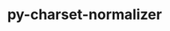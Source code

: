 ---
title: "py-charset-normalizer"
layout: cache
categories: [package, develop]
meta: {"versions": ["3.1.0", "3.3.0"], "compilers": ["apple-clang@=15.0.0", "cce@=15.0.1", "gcc@=11.1.0", "gcc@=11.3.0", "gcc@=11.4.0", "gcc@=7.3.1", "gcc@=9.4.0", "oneapi@=2023.2.0", "oneapi@=2023.2.1"], "oss": ["amzn2", "rhel8", "ubuntu20.04", "ubuntu22.04", "ventura"], "platforms": ["darwin", "linux"], "targets": ["aarch64", "neoverse_n1", "neoverse_v1", "ppc64le", "x86_64_v3", "zen4"], "stacks": ["aws-isc", "aws-isc-aarch64", "data-vis-sdk", "e4s", "e4s-arm", "e4s-cray-rhel", "e4s-neoverse_v1", "e4s-oneapi", "e4s-power", "ml-darwin-aarch64-mps", "ml-linux-x86_64-cpu", "ml-linux-x86_64-cuda", "ml-linux-x86_64-rocm", "root"], "num_specs": 189, "num_specs_by_stack": {"root": 189, "ml-darwin-aarch64-mps": 5, "aws-isc-aarch64": 16, "aws-isc": 8, "e4s-cray-rhel": 6, "e4s-arm": 14, "e4s-neoverse_v1": 13, "e4s-power": 18, "data-vis-sdk": 15, "e4s": 29, "e4s-oneapi": 18, "ml-linux-x86_64-cpu": 47, "ml-linux-x86_64-cuda": 47, "ml-linux-x86_64-rocm": 43}}
spec_details: [{"hash": "gdramutcxoa3w5erqtmgxlwdzyjczflm", "compiler": "apple-clang@=15.0.0", "versions": ["3.3.0"], "os": "ventura", "platform": "darwin", "target": "aarch64", "variants": ["build_system=python_pip"], "stacks": ["root", "ml-darwin-aarch64-mps"], "size": "-", "tarball": "https://binaries.spack.io/develop/build_cache/darwin-ventura-aarch64/apple-clang-15.0.0/py-charset-normalizer-3.3.0/darwin-ventura-aarch64-apple-clang-15.0.0-py-charset-normalizer-3.3.0-gdramutcxoa3w5erqtmgxlwdzyjczflm.spack"}, {"hash": "tel23srdxzwb7ollh2qmsdjcj4g4ytaf", "compiler": "apple-clang@=15.0.0", "versions": ["3.3.0"], "os": "ventura", "platform": "darwin", "target": "aarch64", "variants": ["build_system=python_pip"], "stacks": ["root", "ml-darwin-aarch64-mps"], "size": "-", "tarball": "https://binaries.spack.io/develop/build_cache/darwin-ventura-aarch64/apple-clang-15.0.0/py-charset-normalizer-3.3.0/darwin-ventura-aarch64-apple-clang-15.0.0-py-charset-normalizer-3.3.0-tel23srdxzwb7ollh2qmsdjcj4g4ytaf.spack"}, {"hash": "uhizfebxwfp6jntt5eoz7ftt3amdexdi", "compiler": "apple-clang@=15.0.0", "versions": ["3.3.0"], "os": "ventura", "platform": "darwin", "target": "aarch64", "variants": ["build_system=python_pip"], "stacks": ["root", "ml-darwin-aarch64-mps"], "size": "-", "tarball": "https://binaries.spack.io/develop/build_cache/darwin-ventura-aarch64/apple-clang-15.0.0/py-charset-normalizer-3.3.0/darwin-ventura-aarch64-apple-clang-15.0.0-py-charset-normalizer-3.3.0-uhizfebxwfp6jntt5eoz7ftt3amdexdi.spack"}, {"hash": "6x374f55elv2ojerpabbnamlktqlpb77", "compiler": "apple-clang@=15.0.0", "versions": ["3.3.0"], "os": "ventura", "platform": "darwin", "target": "aarch64", "variants": ["build_system=python_pip"], "stacks": ["root", "ml-darwin-aarch64-mps"], "size": "-", "tarball": "https://binaries.spack.io/develop/build_cache/darwin-ventura-aarch64/apple-clang-15.0.0/py-charset-normalizer-3.3.0/darwin-ventura-aarch64-apple-clang-15.0.0-py-charset-normalizer-3.3.0-6x374f55elv2ojerpabbnamlktqlpb77.spack"}, {"hash": "pcanc6rneapfqwcf52zbyultgd4ja2xc", "compiler": "apple-clang@=15.0.0", "versions": ["3.3.0"], "os": "ventura", "platform": "darwin", "target": "aarch64", "variants": ["build_system=python_pip"], "stacks": ["root", "ml-darwin-aarch64-mps"], "size": "-", "tarball": "https://binaries.spack.io/develop/build_cache/darwin-ventura-aarch64/apple-clang-15.0.0/py-charset-normalizer-3.3.0/darwin-ventura-aarch64-apple-clang-15.0.0-py-charset-normalizer-3.3.0-pcanc6rneapfqwcf52zbyultgd4ja2xc.spack"}, {"hash": "hb7s5qkb5un7wmgq6h6xxpjbw4jr5hnb", "compiler": "gcc@=7.3.1", "versions": ["3.1.0"], "os": "amzn2", "platform": "linux", "target": "aarch64", "variants": ["build_system=python_pip"], "stacks": ["root", "aws-isc-aarch64"], "size": "-", "tarball": "https://binaries.spack.io/develop/build_cache/linux-amzn2-aarch64/gcc-7.3.1/py-charset-normalizer-3.1.0/linux-amzn2-aarch64-gcc-7.3.1-py-charset-normalizer-3.1.0-hb7s5qkb5un7wmgq6h6xxpjbw4jr5hnb.spack"}, {"hash": "gj2bp5fh4rfazuslixptk2peivduoub2", "compiler": "gcc@=7.3.1", "versions": ["3.3.0"], "os": "amzn2", "platform": "linux", "target": "aarch64", "variants": ["build_system=python_pip"], "stacks": ["root", "aws-isc-aarch64"], "size": "-", "tarball": "https://binaries.spack.io/develop/build_cache/linux-amzn2-aarch64/gcc-7.3.1/py-charset-normalizer-3.3.0/linux-amzn2-aarch64-gcc-7.3.1-py-charset-normalizer-3.3.0-gj2bp5fh4rfazuslixptk2peivduoub2.spack"}, {"hash": "b22nvjjwvmwvyq3fcapbiuegoinigd6t", "compiler": "gcc@=7.3.1", "versions": ["3.1.0"], "os": "amzn2", "platform": "linux", "target": "aarch64", "variants": ["build_system=python_pip"], "stacks": ["root", "aws-isc-aarch64"], "size": "-", "tarball": "https://binaries.spack.io/develop/build_cache/linux-amzn2-aarch64/gcc-7.3.1/py-charset-normalizer-3.1.0/linux-amzn2-aarch64-gcc-7.3.1-py-charset-normalizer-3.1.0-b22nvjjwvmwvyq3fcapbiuegoinigd6t.spack"}, {"hash": "e7lbnebl6753xbkzo347cugflfu5vilr", "compiler": "gcc@=7.3.1", "versions": ["3.3.0"], "os": "amzn2", "platform": "linux", "target": "aarch64", "variants": ["build_system=python_pip"], "stacks": ["root", "aws-isc-aarch64"], "size": "-", "tarball": "https://binaries.spack.io/develop/build_cache/linux-amzn2-aarch64/gcc-7.3.1/py-charset-normalizer-3.3.0/linux-amzn2-aarch64-gcc-7.3.1-py-charset-normalizer-3.3.0-e7lbnebl6753xbkzo347cugflfu5vilr.spack"}, {"hash": "gu5zfaaakcrxtelcvlzu4oqqzjvgmzwv", "compiler": "gcc@=7.3.1", "versions": ["3.1.0"], "os": "amzn2", "platform": "linux", "target": "aarch64", "variants": ["build_system=python_pip"], "stacks": ["root", "aws-isc-aarch64"], "size": "-", "tarball": "https://binaries.spack.io/develop/build_cache/linux-amzn2-aarch64/gcc-7.3.1/py-charset-normalizer-3.1.0/linux-amzn2-aarch64-gcc-7.3.1-py-charset-normalizer-3.1.0-gu5zfaaakcrxtelcvlzu4oqqzjvgmzwv.spack"}, {"hash": "cibygvn2c4wor6frmrkdiyltvvcctjwb", "compiler": "gcc@=7.3.1", "versions": ["3.1.0"], "os": "amzn2", "platform": "linux", "target": "aarch64", "variants": ["build_system=python_pip"], "stacks": ["root", "aws-isc-aarch64"], "size": "-", "tarball": "https://binaries.spack.io/develop/build_cache/linux-amzn2-aarch64/gcc-7.3.1/py-charset-normalizer-3.1.0/linux-amzn2-aarch64-gcc-7.3.1-py-charset-normalizer-3.1.0-cibygvn2c4wor6frmrkdiyltvvcctjwb.spack"}, {"hash": "ljae5wybpjpkbgskz3fa5k6l3mkvkpsz", "compiler": "gcc@=7.3.1", "versions": ["3.1.0"], "os": "amzn2", "platform": "linux", "target": "aarch64", "variants": ["build_system=python_pip"], "stacks": ["root", "aws-isc-aarch64"], "size": "-", "tarball": "https://binaries.spack.io/develop/build_cache/linux-amzn2-aarch64/gcc-7.3.1/py-charset-normalizer-3.1.0/linux-amzn2-aarch64-gcc-7.3.1-py-charset-normalizer-3.1.0-ljae5wybpjpkbgskz3fa5k6l3mkvkpsz.spack"}, {"hash": "hhxbu33gfrg7hawa6awod2shrgmasc4r", "compiler": "gcc@=7.3.1", "versions": ["3.1.0"], "os": "amzn2", "platform": "linux", "target": "aarch64", "variants": ["build_system=python_pip"], "stacks": ["root", "aws-isc-aarch64"], "size": "-", "tarball": "https://binaries.spack.io/develop/build_cache/linux-amzn2-aarch64/gcc-7.3.1/py-charset-normalizer-3.1.0/linux-amzn2-aarch64-gcc-7.3.1-py-charset-normalizer-3.1.0-hhxbu33gfrg7hawa6awod2shrgmasc4r.spack"}, {"hash": "hvlbuqrjgbcmyebfqlhdaxbcaszlrzso", "compiler": "gcc@=7.3.1", "versions": ["3.3.0"], "os": "amzn2", "platform": "linux", "target": "neoverse_n1", "variants": ["build_system=python_pip"], "stacks": ["root", "aws-isc-aarch64"], "size": "-", "tarball": "https://binaries.spack.io/develop/build_cache/linux-amzn2-neoverse_n1/gcc-7.3.1/py-charset-normalizer-3.3.0/linux-amzn2-neoverse_n1-gcc-7.3.1-py-charset-normalizer-3.3.0-hvlbuqrjgbcmyebfqlhdaxbcaszlrzso.spack"}, {"hash": "gn32feg55q7p3vimkbvkmoqxwmndm2cm", "compiler": "gcc@=7.3.1", "versions": ["3.1.0"], "os": "amzn2", "platform": "linux", "target": "neoverse_n1", "variants": ["build_system=python_pip"], "stacks": ["root", "aws-isc-aarch64"], "size": "-", "tarball": "https://binaries.spack.io/develop/build_cache/linux-amzn2-neoverse_n1/gcc-7.3.1/py-charset-normalizer-3.1.0/linux-amzn2-neoverse_n1-gcc-7.3.1-py-charset-normalizer-3.1.0-gn32feg55q7p3vimkbvkmoqxwmndm2cm.spack"}, {"hash": "oo3nfg6kwmldvhfj4enolb4liwttatez", "compiler": "gcc@=7.3.1", "versions": ["3.1.0"], "os": "amzn2", "platform": "linux", "target": "neoverse_n1", "variants": ["build_system=python_pip"], "stacks": ["root", "aws-isc-aarch64"], "size": "-", "tarball": "https://binaries.spack.io/develop/build_cache/linux-amzn2-neoverse_n1/gcc-7.3.1/py-charset-normalizer-3.1.0/linux-amzn2-neoverse_n1-gcc-7.3.1-py-charset-normalizer-3.1.0-oo3nfg6kwmldvhfj4enolb4liwttatez.spack"}, {"hash": "acriay56vp4ywou22g23jk4wi6omhw2u", "compiler": "gcc@=7.3.1", "versions": ["3.1.0"], "os": "amzn2", "platform": "linux", "target": "neoverse_n1", "variants": ["build_system=python_pip"], "stacks": ["root", "aws-isc-aarch64"], "size": "-", "tarball": "https://binaries.spack.io/develop/build_cache/linux-amzn2-neoverse_n1/gcc-7.3.1/py-charset-normalizer-3.1.0/linux-amzn2-neoverse_n1-gcc-7.3.1-py-charset-normalizer-3.1.0-acriay56vp4ywou22g23jk4wi6omhw2u.spack"}, {"hash": "diyw55psx5lxy6rksi7mjlvzz2uzng2a", "compiler": "gcc@=7.3.1", "versions": ["3.1.0"], "os": "amzn2", "platform": "linux", "target": "neoverse_n1", "variants": ["build_system=python_pip"], "stacks": ["root", "aws-isc-aarch64"], "size": "-", "tarball": "https://binaries.spack.io/develop/build_cache/linux-amzn2-neoverse_n1/gcc-7.3.1/py-charset-normalizer-3.1.0/linux-amzn2-neoverse_n1-gcc-7.3.1-py-charset-normalizer-3.1.0-diyw55psx5lxy6rksi7mjlvzz2uzng2a.spack"}, {"hash": "42zdg3w4x3ar6ug632kompq5mmbyc2ip", "compiler": "gcc@=7.3.1", "versions": ["3.1.0"], "os": "amzn2", "platform": "linux", "target": "neoverse_n1", "variants": ["build_system=python_pip"], "stacks": ["root", "aws-isc-aarch64"], "size": "-", "tarball": "https://binaries.spack.io/develop/build_cache/linux-amzn2-neoverse_n1/gcc-7.3.1/py-charset-normalizer-3.1.0/linux-amzn2-neoverse_n1-gcc-7.3.1-py-charset-normalizer-3.1.0-42zdg3w4x3ar6ug632kompq5mmbyc2ip.spack"}, {"hash": "ulf5jluwixjoaiiutgy75wunctnmyevm", "compiler": "gcc@=7.3.1", "versions": ["3.1.0"], "os": "amzn2", "platform": "linux", "target": "neoverse_n1", "variants": ["build_system=python_pip"], "stacks": ["root", "aws-isc-aarch64"], "size": "-", "tarball": "https://binaries.spack.io/develop/build_cache/linux-amzn2-neoverse_n1/gcc-7.3.1/py-charset-normalizer-3.1.0/linux-amzn2-neoverse_n1-gcc-7.3.1-py-charset-normalizer-3.1.0-ulf5jluwixjoaiiutgy75wunctnmyevm.spack"}, {"hash": "4wvnmmlkdxqeamvqovd7e27vx3mhun6n", "compiler": "gcc@=7.3.1", "versions": ["3.3.0"], "os": "amzn2", "platform": "linux", "target": "neoverse_n1", "variants": ["build_system=python_pip"], "stacks": ["root", "aws-isc-aarch64"], "size": "-", "tarball": "https://binaries.spack.io/develop/build_cache/linux-amzn2-neoverse_n1/gcc-7.3.1/py-charset-normalizer-3.3.0/linux-amzn2-neoverse_n1-gcc-7.3.1-py-charset-normalizer-3.3.0-4wvnmmlkdxqeamvqovd7e27vx3mhun6n.spack"}, {"hash": "dbmwkeem5qgwzxzvpiy6j5pobqvpd2yh", "compiler": "gcc@=7.3.1", "versions": ["3.1.0"], "os": "amzn2", "platform": "linux", "target": "x86_64_v3", "variants": ["build_system=python_pip"], "stacks": ["aws-isc", "root"], "size": "-", "tarball": "https://binaries.spack.io/develop/build_cache/linux-amzn2-x86_64_v3/gcc-7.3.1/py-charset-normalizer-3.1.0/linux-amzn2-x86_64_v3-gcc-7.3.1-py-charset-normalizer-3.1.0-dbmwkeem5qgwzxzvpiy6j5pobqvpd2yh.spack"}, {"hash": "3dzangxynlgpyfvvh755j5n5dm6cwakx", "compiler": "gcc@=7.3.1", "versions": ["3.1.0"], "os": "amzn2", "platform": "linux", "target": "x86_64_v3", "variants": ["build_system=python_pip"], "stacks": ["aws-isc", "root"], "size": "-", "tarball": "https://binaries.spack.io/develop/build_cache/linux-amzn2-x86_64_v3/gcc-7.3.1/py-charset-normalizer-3.1.0/linux-amzn2-x86_64_v3-gcc-7.3.1-py-charset-normalizer-3.1.0-3dzangxynlgpyfvvh755j5n5dm6cwakx.spack"}, {"hash": "s3kw3njttyy7jx7uoynt7o6oi7nexpbz", "compiler": "gcc@=7.3.1", "versions": ["3.1.0"], "os": "amzn2", "platform": "linux", "target": "x86_64_v3", "variants": ["build_system=python_pip"], "stacks": ["aws-isc", "root"], "size": "-", "tarball": "https://binaries.spack.io/develop/build_cache/linux-amzn2-x86_64_v3/gcc-7.3.1/py-charset-normalizer-3.1.0/linux-amzn2-x86_64_v3-gcc-7.3.1-py-charset-normalizer-3.1.0-s3kw3njttyy7jx7uoynt7o6oi7nexpbz.spack"}, {"hash": "jr65vdtwf6im457oqek347e3q3x7vsfh", "compiler": "gcc@=7.3.1", "versions": ["3.3.0"], "os": "amzn2", "platform": "linux", "target": "x86_64_v3", "variants": ["build_system=python_pip"], "stacks": ["aws-isc", "root"], "size": "-", "tarball": "https://binaries.spack.io/develop/build_cache/linux-amzn2-x86_64_v3/gcc-7.3.1/py-charset-normalizer-3.3.0/linux-amzn2-x86_64_v3-gcc-7.3.1-py-charset-normalizer-3.3.0-jr65vdtwf6im457oqek347e3q3x7vsfh.spack"}, {"hash": "5ey54jclt343zbzsgpcfmu7vxl4cypf3", "compiler": "gcc@=7.3.1", "versions": ["3.1.0"], "os": "amzn2", "platform": "linux", "target": "x86_64_v3", "variants": ["build_system=python_pip"], "stacks": ["aws-isc", "root"], "size": "-", "tarball": "https://binaries.spack.io/develop/build_cache/linux-amzn2-x86_64_v3/gcc-7.3.1/py-charset-normalizer-3.1.0/linux-amzn2-x86_64_v3-gcc-7.3.1-py-charset-normalizer-3.1.0-5ey54jclt343zbzsgpcfmu7vxl4cypf3.spack"}, {"hash": "pmsf5y4725ird3q7hvr57zc44q6hdypw", "compiler": "gcc@=7.3.1", "versions": ["3.1.0"], "os": "amzn2", "platform": "linux", "target": "x86_64_v3", "variants": ["build_system=python_pip"], "stacks": ["aws-isc", "root"], "size": "-", "tarball": "https://binaries.spack.io/develop/build_cache/linux-amzn2-x86_64_v3/gcc-7.3.1/py-charset-normalizer-3.1.0/linux-amzn2-x86_64_v3-gcc-7.3.1-py-charset-normalizer-3.1.0-pmsf5y4725ird3q7hvr57zc44q6hdypw.spack"}, {"hash": "xopxhjgsozh5hrdsmo4v2qnz2jprgtv4", "compiler": "gcc@=7.3.1", "versions": ["3.1.0"], "os": "amzn2", "platform": "linux", "target": "x86_64_v3", "variants": ["build_system=python_pip"], "stacks": ["aws-isc", "root"], "size": "-", "tarball": "https://binaries.spack.io/develop/build_cache/linux-amzn2-x86_64_v3/gcc-7.3.1/py-charset-normalizer-3.1.0/linux-amzn2-x86_64_v3-gcc-7.3.1-py-charset-normalizer-3.1.0-xopxhjgsozh5hrdsmo4v2qnz2jprgtv4.spack"}, {"hash": "eydafjekwp3zz2uqrkylgq33ncn22get", "compiler": "gcc@=7.3.1", "versions": ["3.3.0"], "os": "amzn2", "platform": "linux", "target": "x86_64_v3", "variants": ["build_system=python_pip"], "stacks": ["aws-isc", "root"], "size": "-", "tarball": "https://binaries.spack.io/develop/build_cache/linux-amzn2-x86_64_v3/gcc-7.3.1/py-charset-normalizer-3.3.0/linux-amzn2-x86_64_v3-gcc-7.3.1-py-charset-normalizer-3.3.0-eydafjekwp3zz2uqrkylgq33ncn22get.spack"}, {"hash": "53yi5zkg2p3o5jaihawl5mm33wqbbqdl", "compiler": "cce@=15.0.1", "versions": ["3.1.0"], "os": "rhel8", "platform": "linux", "target": "zen4", "variants": ["build_system=python_pip"], "stacks": ["root", "e4s-cray-rhel"], "size": "-", "tarball": "https://binaries.spack.io/develop/build_cache/linux-rhel8-zen4/cce-15.0.1/py-charset-normalizer-3.1.0/linux-rhel8-zen4-cce-15.0.1-py-charset-normalizer-3.1.0-53yi5zkg2p3o5jaihawl5mm33wqbbqdl.spack"}, {"hash": "qhhdm4sbhtkxcelfvugozajt34qvdf25", "compiler": "cce@=15.0.1", "versions": ["3.1.0"], "os": "rhel8", "platform": "linux", "target": "zen4", "variants": ["build_system=python_pip"], "stacks": ["root", "e4s-cray-rhel"], "size": "-", "tarball": "https://binaries.spack.io/develop/build_cache/linux-rhel8-zen4/cce-15.0.1/py-charset-normalizer-3.1.0/linux-rhel8-zen4-cce-15.0.1-py-charset-normalizer-3.1.0-qhhdm4sbhtkxcelfvugozajt34qvdf25.spack"}, {"hash": "yxq2yvmpzqd5wsu3nc5boavqjkwjcotf", "compiler": "cce@=15.0.1", "versions": ["3.3.0"], "os": "rhel8", "platform": "linux", "target": "zen4", "variants": ["build_system=python_pip"], "stacks": ["root", "e4s-cray-rhel"], "size": "-", "tarball": "https://binaries.spack.io/develop/build_cache/linux-rhel8-zen4/cce-15.0.1/py-charset-normalizer-3.3.0/linux-rhel8-zen4-cce-15.0.1-py-charset-normalizer-3.3.0-yxq2yvmpzqd5wsu3nc5boavqjkwjcotf.spack"}, {"hash": "z3az6izzcmwn6mevtnecebou4qqwxejw", "compiler": "cce@=15.0.1", "versions": ["3.1.0"], "os": "rhel8", "platform": "linux", "target": "zen4", "variants": ["build_system=python_pip"], "stacks": ["root", "e4s-cray-rhel"], "size": "-", "tarball": "https://binaries.spack.io/develop/build_cache/linux-rhel8-zen4/cce-15.0.1/py-charset-normalizer-3.1.0/linux-rhel8-zen4-cce-15.0.1-py-charset-normalizer-3.1.0-z3az6izzcmwn6mevtnecebou4qqwxejw.spack"}, {"hash": "j73fqetx7kvwqghs5mtf6vaipxkll4dg", "compiler": "cce@=15.0.1", "versions": ["3.3.0"], "os": "rhel8", "platform": "linux", "target": "zen4", "variants": ["build_system=python_pip"], "stacks": ["root", "e4s-cray-rhel"], "size": "-", "tarball": "https://binaries.spack.io/develop/build_cache/linux-rhel8-zen4/cce-15.0.1/py-charset-normalizer-3.3.0/linux-rhel8-zen4-cce-15.0.1-py-charset-normalizer-3.3.0-j73fqetx7kvwqghs5mtf6vaipxkll4dg.spack"}, {"hash": "vgrxtse3lnqqhdsuayyuaqenh2yoi4va", "compiler": "cce@=15.0.1", "versions": ["3.1.0"], "os": "rhel8", "platform": "linux", "target": "zen4", "variants": ["build_system=python_pip"], "stacks": ["root", "e4s-cray-rhel"], "size": "-", "tarball": "https://binaries.spack.io/develop/build_cache/linux-rhel8-zen4/cce-15.0.1/py-charset-normalizer-3.1.0/linux-rhel8-zen4-cce-15.0.1-py-charset-normalizer-3.1.0-vgrxtse3lnqqhdsuayyuaqenh2yoi4va.spack"}, {"hash": "226jlpmnxuxiwzqfhsw5ge6aj7hs3tno", "compiler": "gcc@=11.4.0", "versions": ["3.1.0"], "os": "ubuntu20.04", "platform": "linux", "target": "aarch64", "variants": ["build_system=python_pip"], "stacks": ["root", "e4s-arm"], "size": "-", "tarball": "https://binaries.spack.io/develop/build_cache/linux-ubuntu20.04-aarch64/gcc-11.4.0/py-charset-normalizer-3.1.0/linux-ubuntu20.04-aarch64-gcc-11.4.0-py-charset-normalizer-3.1.0-226jlpmnxuxiwzqfhsw5ge6aj7hs3tno.spack"}, {"hash": "tk7vcgj7kexas3r65szwvaq3l3egenln", "compiler": "gcc@=11.4.0", "versions": ["3.1.0"], "os": "ubuntu20.04", "platform": "linux", "target": "aarch64", "variants": ["build_system=python_pip"], "stacks": ["root", "e4s-arm"], "size": "-", "tarball": "https://binaries.spack.io/develop/build_cache/linux-ubuntu20.04-aarch64/gcc-11.4.0/py-charset-normalizer-3.1.0/linux-ubuntu20.04-aarch64-gcc-11.4.0-py-charset-normalizer-3.1.0-tk7vcgj7kexas3r65szwvaq3l3egenln.spack"}, {"hash": "cgycorhnmctinzuzsv5bobzxdakxzix2", "compiler": "gcc@=11.4.0", "versions": ["3.1.0"], "os": "ubuntu20.04", "platform": "linux", "target": "aarch64", "variants": ["build_system=python_pip"], "stacks": ["root", "e4s-arm"], "size": "-", "tarball": "https://binaries.spack.io/develop/build_cache/linux-ubuntu20.04-aarch64/gcc-11.4.0/py-charset-normalizer-3.1.0/linux-ubuntu20.04-aarch64-gcc-11.4.0-py-charset-normalizer-3.1.0-cgycorhnmctinzuzsv5bobzxdakxzix2.spack"}, {"hash": "2364cz6n76ad2mogsfgixwxziftspkzj", "compiler": "gcc@=11.4.0", "versions": ["3.1.0"], "os": "ubuntu20.04", "platform": "linux", "target": "aarch64", "variants": ["build_system=python_pip"], "stacks": ["root", "e4s-arm"], "size": "-", "tarball": "https://binaries.spack.io/develop/build_cache/linux-ubuntu20.04-aarch64/gcc-11.4.0/py-charset-normalizer-3.1.0/linux-ubuntu20.04-aarch64-gcc-11.4.0-py-charset-normalizer-3.1.0-2364cz6n76ad2mogsfgixwxziftspkzj.spack"}, {"hash": "rjym2lvxpejpuh46chyjphliswlxizgz", "compiler": "gcc@=11.4.0", "versions": ["3.1.0"], "os": "ubuntu20.04", "platform": "linux", "target": "aarch64", "variants": ["build_system=python_pip"], "stacks": ["root", "e4s-arm"], "size": "-", "tarball": "https://binaries.spack.io/develop/build_cache/linux-ubuntu20.04-aarch64/gcc-11.4.0/py-charset-normalizer-3.1.0/linux-ubuntu20.04-aarch64-gcc-11.4.0-py-charset-normalizer-3.1.0-rjym2lvxpejpuh46chyjphliswlxizgz.spack"}, {"hash": "5kk4lg3esuqtvqxlryiizvulmiap72yp", "compiler": "gcc@=11.4.0", "versions": ["3.1.0"], "os": "ubuntu20.04", "platform": "linux", "target": "aarch64", "variants": ["build_system=python_pip"], "stacks": ["root", "e4s-arm"], "size": "-", "tarball": "https://binaries.spack.io/develop/build_cache/linux-ubuntu20.04-aarch64/gcc-11.4.0/py-charset-normalizer-3.1.0/linux-ubuntu20.04-aarch64-gcc-11.4.0-py-charset-normalizer-3.1.0-5kk4lg3esuqtvqxlryiizvulmiap72yp.spack"}, {"hash": "bkvd5d6kwnyr23p7q6mb5xinyyter3dh", "compiler": "gcc@=11.4.0", "versions": ["3.1.0"], "os": "ubuntu20.04", "platform": "linux", "target": "aarch64", "variants": ["build_system=python_pip"], "stacks": ["root", "e4s-arm"], "size": "-", "tarball": "https://binaries.spack.io/develop/build_cache/linux-ubuntu20.04-aarch64/gcc-11.4.0/py-charset-normalizer-3.1.0/linux-ubuntu20.04-aarch64-gcc-11.4.0-py-charset-normalizer-3.1.0-bkvd5d6kwnyr23p7q6mb5xinyyter3dh.spack"}, {"hash": "h75v3ygmazpdgfjjpff57tjjolgqfink", "compiler": "gcc@=11.4.0", "versions": ["3.1.0"], "os": "ubuntu20.04", "platform": "linux", "target": "aarch64", "variants": ["build_system=python_pip"], "stacks": ["root", "e4s-arm"], "size": "-", "tarball": "https://binaries.spack.io/develop/build_cache/linux-ubuntu20.04-aarch64/gcc-11.4.0/py-charset-normalizer-3.1.0/linux-ubuntu20.04-aarch64-gcc-11.4.0-py-charset-normalizer-3.1.0-h75v3ygmazpdgfjjpff57tjjolgqfink.spack"}, {"hash": "7banngwwq4jipibq7lbbka4lfccxgzwl", "compiler": "gcc@=11.4.0", "versions": ["3.1.0"], "os": "ubuntu20.04", "platform": "linux", "target": "aarch64", "variants": ["build_system=python_pip"], "stacks": ["root", "e4s-arm"], "size": "-", "tarball": "https://binaries.spack.io/develop/build_cache/linux-ubuntu20.04-aarch64/gcc-11.4.0/py-charset-normalizer-3.1.0/linux-ubuntu20.04-aarch64-gcc-11.4.0-py-charset-normalizer-3.1.0-7banngwwq4jipibq7lbbka4lfccxgzwl.spack"}, {"hash": "xbhccww4vmtotxs5yx4m6odfbgzno5es", "compiler": "gcc@=11.4.0", "versions": ["3.1.0"], "os": "ubuntu20.04", "platform": "linux", "target": "aarch64", "variants": ["build_system=python_pip"], "stacks": ["root", "e4s-arm"], "size": "-", "tarball": "https://binaries.spack.io/develop/build_cache/linux-ubuntu20.04-aarch64/gcc-11.4.0/py-charset-normalizer-3.1.0/linux-ubuntu20.04-aarch64-gcc-11.4.0-py-charset-normalizer-3.1.0-xbhccww4vmtotxs5yx4m6odfbgzno5es.spack"}, {"hash": "tmb2llsabbq6buyysor7tekrk5fat6ey", "compiler": "gcc@=11.4.0", "versions": ["3.1.0"], "os": "ubuntu20.04", "platform": "linux", "target": "aarch64", "variants": ["build_system=python_pip"], "stacks": ["root", "e4s-arm"], "size": "-", "tarball": "https://binaries.spack.io/develop/build_cache/linux-ubuntu20.04-aarch64/gcc-11.4.0/py-charset-normalizer-3.1.0/linux-ubuntu20.04-aarch64-gcc-11.4.0-py-charset-normalizer-3.1.0-tmb2llsabbq6buyysor7tekrk5fat6ey.spack"}, {"hash": "hfduzogwj53dyepyywjgmiippbsh34u7", "compiler": "gcc@=11.4.0", "versions": ["3.1.0"], "os": "ubuntu20.04", "platform": "linux", "target": "aarch64", "variants": ["build_system=python_pip"], "stacks": ["root", "e4s-arm"], "size": "-", "tarball": "https://binaries.spack.io/develop/build_cache/linux-ubuntu20.04-aarch64/gcc-11.4.0/py-charset-normalizer-3.1.0/linux-ubuntu20.04-aarch64-gcc-11.4.0-py-charset-normalizer-3.1.0-hfduzogwj53dyepyywjgmiippbsh34u7.spack"}, {"hash": "mvoxy2potsmbfwlzfnqwkljfxm2cfgmk", "compiler": "gcc@=11.4.0", "versions": ["3.1.0"], "os": "ubuntu20.04", "platform": "linux", "target": "aarch64", "variants": ["build_system=python_pip"], "stacks": ["root", "e4s-arm"], "size": "-", "tarball": "https://binaries.spack.io/develop/build_cache/linux-ubuntu20.04-aarch64/gcc-11.4.0/py-charset-normalizer-3.1.0/linux-ubuntu20.04-aarch64-gcc-11.4.0-py-charset-normalizer-3.1.0-mvoxy2potsmbfwlzfnqwkljfxm2cfgmk.spack"}, {"hash": "vvaxx6mv5wudqajkohoo6cbglqewus23", "compiler": "gcc@=11.4.0", "versions": ["3.1.0"], "os": "ubuntu20.04", "platform": "linux", "target": "aarch64", "variants": ["build_system=python_pip"], "stacks": ["root", "e4s-arm"], "size": "-", "tarball": "https://binaries.spack.io/develop/build_cache/linux-ubuntu20.04-aarch64/gcc-11.4.0/py-charset-normalizer-3.1.0/linux-ubuntu20.04-aarch64-gcc-11.4.0-py-charset-normalizer-3.1.0-vvaxx6mv5wudqajkohoo6cbglqewus23.spack"}, {"hash": "mzn7gwtyqqotsnxkuk4mewad5nvseu25", "compiler": "gcc@=11.4.0", "versions": ["3.1.0"], "os": "ubuntu20.04", "platform": "linux", "target": "neoverse_v1", "variants": ["build_system=python_pip"], "stacks": ["root", "e4s-neoverse_v1"], "size": "-", "tarball": "https://binaries.spack.io/develop/build_cache/linux-ubuntu20.04-neoverse_v1/gcc-11.4.0/py-charset-normalizer-3.1.0/linux-ubuntu20.04-neoverse_v1-gcc-11.4.0-py-charset-normalizer-3.1.0-mzn7gwtyqqotsnxkuk4mewad5nvseu25.spack"}, {"hash": "6f4x2rybpygnny4k3pqqmbvfik3ua5ua", "compiler": "gcc@=11.4.0", "versions": ["3.1.0"], "os": "ubuntu20.04", "platform": "linux", "target": "neoverse_v1", "variants": ["build_system=python_pip"], "stacks": ["root", "e4s-neoverse_v1"], "size": "-", "tarball": "https://binaries.spack.io/develop/build_cache/linux-ubuntu20.04-neoverse_v1/gcc-11.4.0/py-charset-normalizer-3.1.0/linux-ubuntu20.04-neoverse_v1-gcc-11.4.0-py-charset-normalizer-3.1.0-6f4x2rybpygnny4k3pqqmbvfik3ua5ua.spack"}, {"hash": "yj63ibpebijvui3zdm6d4e5o2ufzq7v2", "compiler": "gcc@=11.4.0", "versions": ["3.3.0"], "os": "ubuntu20.04", "platform": "linux", "target": "neoverse_v1", "variants": ["build_system=python_pip"], "stacks": ["root", "e4s-neoverse_v1"], "size": "-", "tarball": "https://binaries.spack.io/develop/build_cache/linux-ubuntu20.04-neoverse_v1/gcc-11.4.0/py-charset-normalizer-3.3.0/linux-ubuntu20.04-neoverse_v1-gcc-11.4.0-py-charset-normalizer-3.3.0-yj63ibpebijvui3zdm6d4e5o2ufzq7v2.spack"}, {"hash": "psk6y7j44cjnyazu7aqvzvuidja4rivw", "compiler": "gcc@=11.4.0", "versions": ["3.3.0"], "os": "ubuntu20.04", "platform": "linux", "target": "neoverse_v1", "variants": ["build_system=python_pip"], "stacks": ["root", "e4s-neoverse_v1"], "size": "-", "tarball": "https://binaries.spack.io/develop/build_cache/linux-ubuntu20.04-neoverse_v1/gcc-11.4.0/py-charset-normalizer-3.3.0/linux-ubuntu20.04-neoverse_v1-gcc-11.4.0-py-charset-normalizer-3.3.0-psk6y7j44cjnyazu7aqvzvuidja4rivw.spack"}, {"hash": "bvir2phtktjpmf2hruh2t7xvydx3etxc", "compiler": "gcc@=11.4.0", "versions": ["3.3.0"], "os": "ubuntu20.04", "platform": "linux", "target": "neoverse_v1", "variants": ["build_system=python_pip"], "stacks": ["root", "e4s-neoverse_v1"], "size": "-", "tarball": "https://binaries.spack.io/develop/build_cache/linux-ubuntu20.04-neoverse_v1/gcc-11.4.0/py-charset-normalizer-3.3.0/linux-ubuntu20.04-neoverse_v1-gcc-11.4.0-py-charset-normalizer-3.3.0-bvir2phtktjpmf2hruh2t7xvydx3etxc.spack"}, {"hash": "cmjj22x4choufr7uuydvtxcci3dtaky2", "compiler": "gcc@=11.4.0", "versions": ["3.1.0"], "os": "ubuntu20.04", "platform": "linux", "target": "neoverse_v1", "variants": ["build_system=python_pip"], "stacks": ["root", "e4s-neoverse_v1"], "size": "-", "tarball": "https://binaries.spack.io/develop/build_cache/linux-ubuntu20.04-neoverse_v1/gcc-11.4.0/py-charset-normalizer-3.1.0/linux-ubuntu20.04-neoverse_v1-gcc-11.4.0-py-charset-normalizer-3.1.0-cmjj22x4choufr7uuydvtxcci3dtaky2.spack"}, {"hash": "penp6dn2nqrn4tusmsqlpquiiyy6v5i3", "compiler": "gcc@=11.4.0", "versions": ["3.1.0"], "os": "ubuntu20.04", "platform": "linux", "target": "neoverse_v1", "variants": ["build_system=python_pip"], "stacks": ["root", "e4s-neoverse_v1"], "size": "-", "tarball": "https://binaries.spack.io/develop/build_cache/linux-ubuntu20.04-neoverse_v1/gcc-11.4.0/py-charset-normalizer-3.1.0/linux-ubuntu20.04-neoverse_v1-gcc-11.4.0-py-charset-normalizer-3.1.0-penp6dn2nqrn4tusmsqlpquiiyy6v5i3.spack"}, {"hash": "hamggeidvzgyk22drkiqqzmy3phumwsf", "compiler": "gcc@=11.4.0", "versions": ["3.3.0"], "os": "ubuntu20.04", "platform": "linux", "target": "neoverse_v1", "variants": ["build_system=python_pip"], "stacks": ["root", "e4s-neoverse_v1"], "size": "-", "tarball": "https://binaries.spack.io/develop/build_cache/linux-ubuntu20.04-neoverse_v1/gcc-11.4.0/py-charset-normalizer-3.3.0/linux-ubuntu20.04-neoverse_v1-gcc-11.4.0-py-charset-normalizer-3.3.0-hamggeidvzgyk22drkiqqzmy3phumwsf.spack"}, {"hash": "vliwft7tbeyfbwdivrsrwsficjw3jhwj", "compiler": "gcc@=11.4.0", "versions": ["3.3.0"], "os": "ubuntu20.04", "platform": "linux", "target": "neoverse_v1", "variants": ["build_system=python_pip"], "stacks": ["root", "e4s-neoverse_v1"], "size": "-", "tarball": "https://binaries.spack.io/develop/build_cache/linux-ubuntu20.04-neoverse_v1/gcc-11.4.0/py-charset-normalizer-3.3.0/linux-ubuntu20.04-neoverse_v1-gcc-11.4.0-py-charset-normalizer-3.3.0-vliwft7tbeyfbwdivrsrwsficjw3jhwj.spack"}, {"hash": "vcgtsjvnqaerb6mqtu65ysayqxdij5zs", "compiler": "gcc@=11.4.0", "versions": ["3.1.0"], "os": "ubuntu20.04", "platform": "linux", "target": "neoverse_v1", "variants": ["build_system=python_pip"], "stacks": ["root", "e4s-neoverse_v1"], "size": "-", "tarball": "https://binaries.spack.io/develop/build_cache/linux-ubuntu20.04-neoverse_v1/gcc-11.4.0/py-charset-normalizer-3.1.0/linux-ubuntu20.04-neoverse_v1-gcc-11.4.0-py-charset-normalizer-3.1.0-vcgtsjvnqaerb6mqtu65ysayqxdij5zs.spack"}, {"hash": "np53fhxc73mcb62cy3afdpnrbj7zvhcn", "compiler": "gcc@=11.4.0", "versions": ["3.1.0"], "os": "ubuntu20.04", "platform": "linux", "target": "neoverse_v1", "variants": ["build_system=python_pip"], "stacks": ["root", "e4s-neoverse_v1"], "size": "-", "tarball": "https://binaries.spack.io/develop/build_cache/linux-ubuntu20.04-neoverse_v1/gcc-11.4.0/py-charset-normalizer-3.1.0/linux-ubuntu20.04-neoverse_v1-gcc-11.4.0-py-charset-normalizer-3.1.0-np53fhxc73mcb62cy3afdpnrbj7zvhcn.spack"}, {"hash": "urdvlgd5nou63ee4mxcrpcv6vtmloujb", "compiler": "gcc@=11.4.0", "versions": ["3.3.0"], "os": "ubuntu20.04", "platform": "linux", "target": "neoverse_v1", "variants": ["build_system=python_pip"], "stacks": ["root", "e4s-neoverse_v1"], "size": "-", "tarball": "https://binaries.spack.io/develop/build_cache/linux-ubuntu20.04-neoverse_v1/gcc-11.4.0/py-charset-normalizer-3.3.0/linux-ubuntu20.04-neoverse_v1-gcc-11.4.0-py-charset-normalizer-3.3.0-urdvlgd5nou63ee4mxcrpcv6vtmloujb.spack"}, {"hash": "4vq5n4zu223l4gnjjjwm3bihnimvy7qt", "compiler": "gcc@=11.4.0", "versions": ["3.3.0"], "os": "ubuntu20.04", "platform": "linux", "target": "neoverse_v1", "variants": ["build_system=python_pip"], "stacks": ["root", "e4s-neoverse_v1"], "size": "-", "tarball": "https://binaries.spack.io/develop/build_cache/linux-ubuntu20.04-neoverse_v1/gcc-11.4.0/py-charset-normalizer-3.3.0/linux-ubuntu20.04-neoverse_v1-gcc-11.4.0-py-charset-normalizer-3.3.0-4vq5n4zu223l4gnjjjwm3bihnimvy7qt.spack"}, {"hash": "rxuoc7ui52frbmjlbotxlnhtu7dhl5l2", "compiler": "gcc@=9.4.0", "versions": ["3.1.0"], "os": "ubuntu20.04", "platform": "linux", "target": "ppc64le", "variants": ["build_system=python_pip"], "stacks": ["e4s-power", "root"], "size": "-", "tarball": "https://binaries.spack.io/develop/build_cache/linux-ubuntu20.04-ppc64le/gcc-9.4.0/py-charset-normalizer-3.1.0/linux-ubuntu20.04-ppc64le-gcc-9.4.0-py-charset-normalizer-3.1.0-rxuoc7ui52frbmjlbotxlnhtu7dhl5l2.spack"}, {"hash": "7ecm5qzmuri2h33nmswmbgnjeu2zxvgr", "compiler": "gcc@=9.4.0", "versions": ["3.3.0"], "os": "ubuntu20.04", "platform": "linux", "target": "ppc64le", "variants": ["build_system=python_pip"], "stacks": ["e4s-power", "root"], "size": "-", "tarball": "https://binaries.spack.io/develop/build_cache/linux-ubuntu20.04-ppc64le/gcc-9.4.0/py-charset-normalizer-3.3.0/linux-ubuntu20.04-ppc64le-gcc-9.4.0-py-charset-normalizer-3.3.0-7ecm5qzmuri2h33nmswmbgnjeu2zxvgr.spack"}, {"hash": "mzd4ksqjovwz3foyrbgqoad34aeut4hs", "compiler": "gcc@=9.4.0", "versions": ["3.1.0"], "os": "ubuntu20.04", "platform": "linux", "target": "ppc64le", "variants": ["build_system=python_pip"], "stacks": ["e4s-power", "root"], "size": "-", "tarball": "https://binaries.spack.io/develop/build_cache/linux-ubuntu20.04-ppc64le/gcc-9.4.0/py-charset-normalizer-3.1.0/linux-ubuntu20.04-ppc64le-gcc-9.4.0-py-charset-normalizer-3.1.0-mzd4ksqjovwz3foyrbgqoad34aeut4hs.spack"}, {"hash": "7bjpej2tezf34diyatdts52exc6fk42e", "compiler": "gcc@=9.4.0", "versions": ["3.1.0"], "os": "ubuntu20.04", "platform": "linux", "target": "ppc64le", "variants": ["build_system=python_pip"], "stacks": ["e4s-power", "root"], "size": "-", "tarball": "https://binaries.spack.io/develop/build_cache/linux-ubuntu20.04-ppc64le/gcc-9.4.0/py-charset-normalizer-3.1.0/linux-ubuntu20.04-ppc64le-gcc-9.4.0-py-charset-normalizer-3.1.0-7bjpej2tezf34diyatdts52exc6fk42e.spack"}, {"hash": "nhyusen4bwwah3daotkoqaxsrmqqfdyv", "compiler": "gcc@=9.4.0", "versions": ["3.3.0"], "os": "ubuntu20.04", "platform": "linux", "target": "ppc64le", "variants": ["build_system=python_pip"], "stacks": ["e4s-power", "root"], "size": "-", "tarball": "https://binaries.spack.io/develop/build_cache/linux-ubuntu20.04-ppc64le/gcc-9.4.0/py-charset-normalizer-3.3.0/linux-ubuntu20.04-ppc64le-gcc-9.4.0-py-charset-normalizer-3.3.0-nhyusen4bwwah3daotkoqaxsrmqqfdyv.spack"}, {"hash": "xxfeymoksmvs5bvkhx3hnbblbpc4zpal", "compiler": "gcc@=9.4.0", "versions": ["3.1.0"], "os": "ubuntu20.04", "platform": "linux", "target": "ppc64le", "variants": ["build_system=python_pip"], "stacks": ["e4s-power", "root"], "size": "-", "tarball": "https://binaries.spack.io/develop/build_cache/linux-ubuntu20.04-ppc64le/gcc-9.4.0/py-charset-normalizer-3.1.0/linux-ubuntu20.04-ppc64le-gcc-9.4.0-py-charset-normalizer-3.1.0-xxfeymoksmvs5bvkhx3hnbblbpc4zpal.spack"}, {"hash": "qdashmjcko2cqhzwvssg7bwm2cdv4fxo", "compiler": "gcc@=9.4.0", "versions": ["3.1.0"], "os": "ubuntu20.04", "platform": "linux", "target": "ppc64le", "variants": ["build_system=python_pip"], "stacks": ["e4s-power", "root"], "size": "-", "tarball": "https://binaries.spack.io/develop/build_cache/linux-ubuntu20.04-ppc64le/gcc-9.4.0/py-charset-normalizer-3.1.0/linux-ubuntu20.04-ppc64le-gcc-9.4.0-py-charset-normalizer-3.1.0-qdashmjcko2cqhzwvssg7bwm2cdv4fxo.spack"}, {"hash": "hky54qzcg66qcxm4on6o2uhvocstflxa", "compiler": "gcc@=9.4.0", "versions": ["3.1.0"], "os": "ubuntu20.04", "platform": "linux", "target": "ppc64le", "variants": ["build_system=python_pip"], "stacks": ["e4s-power", "root"], "size": "-", "tarball": "https://binaries.spack.io/develop/build_cache/linux-ubuntu20.04-ppc64le/gcc-9.4.0/py-charset-normalizer-3.1.0/linux-ubuntu20.04-ppc64le-gcc-9.4.0-py-charset-normalizer-3.1.0-hky54qzcg66qcxm4on6o2uhvocstflxa.spack"}, {"hash": "npm2zjxf4cjaeaxi576epdu57iun55l4", "compiler": "gcc@=9.4.0", "versions": ["3.3.0"], "os": "ubuntu20.04", "platform": "linux", "target": "ppc64le", "variants": ["build_system=python_pip"], "stacks": ["e4s-power", "root"], "size": "-", "tarball": "https://binaries.spack.io/develop/build_cache/linux-ubuntu20.04-ppc64le/gcc-9.4.0/py-charset-normalizer-3.3.0/linux-ubuntu20.04-ppc64le-gcc-9.4.0-py-charset-normalizer-3.3.0-npm2zjxf4cjaeaxi576epdu57iun55l4.spack"}, {"hash": "ecckbeh4pcaiaq7sfgzryszmpmo7gzyk", "compiler": "gcc@=9.4.0", "versions": ["3.3.0"], "os": "ubuntu20.04", "platform": "linux", "target": "ppc64le", "variants": ["build_system=python_pip"], "stacks": ["e4s-power", "root"], "size": "-", "tarball": "https://binaries.spack.io/develop/build_cache/linux-ubuntu20.04-ppc64le/gcc-9.4.0/py-charset-normalizer-3.3.0/linux-ubuntu20.04-ppc64le-gcc-9.4.0-py-charset-normalizer-3.3.0-ecckbeh4pcaiaq7sfgzryszmpmo7gzyk.spack"}, {"hash": "5sp423qx2nsyfua7ill4q5ofnbv6n25i", "compiler": "gcc@=9.4.0", "versions": ["3.1.0"], "os": "ubuntu20.04", "platform": "linux", "target": "ppc64le", "variants": ["build_system=python_pip"], "stacks": ["e4s-power", "root"], "size": "-", "tarball": "https://binaries.spack.io/develop/build_cache/linux-ubuntu20.04-ppc64le/gcc-9.4.0/py-charset-normalizer-3.1.0/linux-ubuntu20.04-ppc64le-gcc-9.4.0-py-charset-normalizer-3.1.0-5sp423qx2nsyfua7ill4q5ofnbv6n25i.spack"}, {"hash": "2r542mv2quiur6f2xo33xbvyc5tliq57", "compiler": "gcc@=9.4.0", "versions": ["3.3.0"], "os": "ubuntu20.04", "platform": "linux", "target": "ppc64le", "variants": ["build_system=python_pip"], "stacks": ["e4s-power", "root"], "size": "-", "tarball": "https://binaries.spack.io/develop/build_cache/linux-ubuntu20.04-ppc64le/gcc-9.4.0/py-charset-normalizer-3.3.0/linux-ubuntu20.04-ppc64le-gcc-9.4.0-py-charset-normalizer-3.3.0-2r542mv2quiur6f2xo33xbvyc5tliq57.spack"}, {"hash": "2q4uiqjbdddgaucpfbwgp5b6npfkxnxj", "compiler": "gcc@=9.4.0", "versions": ["3.1.0"], "os": "ubuntu20.04", "platform": "linux", "target": "ppc64le", "variants": ["build_system=python_pip"], "stacks": ["e4s-power", "root"], "size": "-", "tarball": "https://binaries.spack.io/develop/build_cache/linux-ubuntu20.04-ppc64le/gcc-9.4.0/py-charset-normalizer-3.1.0/linux-ubuntu20.04-ppc64le-gcc-9.4.0-py-charset-normalizer-3.1.0-2q4uiqjbdddgaucpfbwgp5b6npfkxnxj.spack"}, {"hash": "eqpo5vfrtjbaicb7zv6ih72owuowrapw", "compiler": "gcc@=9.4.0", "versions": ["3.1.0"], "os": "ubuntu20.04", "platform": "linux", "target": "ppc64le", "variants": ["build_system=python_pip"], "stacks": ["e4s-power", "root"], "size": "-", "tarball": "https://binaries.spack.io/develop/build_cache/linux-ubuntu20.04-ppc64le/gcc-9.4.0/py-charset-normalizer-3.1.0/linux-ubuntu20.04-ppc64le-gcc-9.4.0-py-charset-normalizer-3.1.0-eqpo5vfrtjbaicb7zv6ih72owuowrapw.spack"}, {"hash": "kzqmwpfkho2zq4vrz5wqyl25tsdf7i43", "compiler": "gcc@=9.4.0", "versions": ["3.1.0"], "os": "ubuntu20.04", "platform": "linux", "target": "ppc64le", "variants": ["build_system=python_pip"], "stacks": ["e4s-power", "root"], "size": "-", "tarball": "https://binaries.spack.io/develop/build_cache/linux-ubuntu20.04-ppc64le/gcc-9.4.0/py-charset-normalizer-3.1.0/linux-ubuntu20.04-ppc64le-gcc-9.4.0-py-charset-normalizer-3.1.0-kzqmwpfkho2zq4vrz5wqyl25tsdf7i43.spack"}, {"hash": "2roywpueiimsv5v3ghabin7qnyxdgqo6", "compiler": "gcc@=9.4.0", "versions": ["3.1.0"], "os": "ubuntu20.04", "platform": "linux", "target": "ppc64le", "variants": ["build_system=python_pip"], "stacks": ["e4s-power", "root"], "size": "-", "tarball": "https://binaries.spack.io/develop/build_cache/linux-ubuntu20.04-ppc64le/gcc-9.4.0/py-charset-normalizer-3.1.0/linux-ubuntu20.04-ppc64le-gcc-9.4.0-py-charset-normalizer-3.1.0-2roywpueiimsv5v3ghabin7qnyxdgqo6.spack"}, {"hash": "kqednm42vwjuwn5byzitl47zemzmy2xa", "compiler": "gcc@=9.4.0", "versions": ["3.1.0"], "os": "ubuntu20.04", "platform": "linux", "target": "ppc64le", "variants": ["build_system=python_pip"], "stacks": ["e4s-power", "root"], "size": "-", "tarball": "https://binaries.spack.io/develop/build_cache/linux-ubuntu20.04-ppc64le/gcc-9.4.0/py-charset-normalizer-3.1.0/linux-ubuntu20.04-ppc64le-gcc-9.4.0-py-charset-normalizer-3.1.0-kqednm42vwjuwn5byzitl47zemzmy2xa.spack"}, {"hash": "xewbsndpebzpqhzy23b5kcp5f4f4ussw", "compiler": "gcc@=9.4.0", "versions": ["3.3.0"], "os": "ubuntu20.04", "platform": "linux", "target": "ppc64le", "variants": ["build_system=python_pip"], "stacks": ["e4s-power", "root"], "size": "-", "tarball": "https://binaries.spack.io/develop/build_cache/linux-ubuntu20.04-ppc64le/gcc-9.4.0/py-charset-normalizer-3.3.0/linux-ubuntu20.04-ppc64le-gcc-9.4.0-py-charset-normalizer-3.3.0-xewbsndpebzpqhzy23b5kcp5f4f4ussw.spack"}, {"hash": "m7urzxwc7faymae4rehdxzuhykm4nszt", "compiler": "gcc@=11.1.0", "versions": ["3.3.0"], "os": "ubuntu20.04", "platform": "linux", "target": "x86_64_v3", "variants": ["build_system=python_pip"], "stacks": ["root", "data-vis-sdk"], "size": "-", "tarball": "https://binaries.spack.io/develop/build_cache/linux-ubuntu20.04-x86_64_v3/gcc-11.1.0/py-charset-normalizer-3.3.0/linux-ubuntu20.04-x86_64_v3-gcc-11.1.0-py-charset-normalizer-3.3.0-m7urzxwc7faymae4rehdxzuhykm4nszt.spack"}, {"hash": "ug67s44seana42nr3fggd2dhkdoqc7cj", "compiler": "gcc@=11.1.0", "versions": ["3.3.0"], "os": "ubuntu20.04", "platform": "linux", "target": "x86_64_v3", "variants": ["build_system=python_pip"], "stacks": ["root", "data-vis-sdk"], "size": "-", "tarball": "https://binaries.spack.io/develop/build_cache/linux-ubuntu20.04-x86_64_v3/gcc-11.1.0/py-charset-normalizer-3.3.0/linux-ubuntu20.04-x86_64_v3-gcc-11.1.0-py-charset-normalizer-3.3.0-ug67s44seana42nr3fggd2dhkdoqc7cj.spack"}, {"hash": "x2cmsqjsb2vnssg6jnpelqghhfnot2yr", "compiler": "gcc@=11.1.0", "versions": ["3.1.0"], "os": "ubuntu20.04", "platform": "linux", "target": "x86_64_v3", "variants": ["build_system=python_pip"], "stacks": ["root", "data-vis-sdk"], "size": "-", "tarball": "https://binaries.spack.io/develop/build_cache/linux-ubuntu20.04-x86_64_v3/gcc-11.1.0/py-charset-normalizer-3.1.0/linux-ubuntu20.04-x86_64_v3-gcc-11.1.0-py-charset-normalizer-3.1.0-x2cmsqjsb2vnssg6jnpelqghhfnot2yr.spack"}, {"hash": "7yobmk2y54jjo75kkplnpaqtxqw7s36f", "compiler": "gcc@=11.1.0", "versions": ["3.3.0"], "os": "ubuntu20.04", "platform": "linux", "target": "x86_64_v3", "variants": ["build_system=python_pip"], "stacks": ["root", "data-vis-sdk"], "size": "-", "tarball": "https://binaries.spack.io/develop/build_cache/linux-ubuntu20.04-x86_64_v3/gcc-11.1.0/py-charset-normalizer-3.3.0/linux-ubuntu20.04-x86_64_v3-gcc-11.1.0-py-charset-normalizer-3.3.0-7yobmk2y54jjo75kkplnpaqtxqw7s36f.spack"}, {"hash": "j5dgsrxk342yap2m4aqocsz7gz26heyd", "compiler": "gcc@=11.1.0", "versions": ["3.1.0"], "os": "ubuntu20.04", "platform": "linux", "target": "x86_64_v3", "variants": ["build_system=python_pip"], "stacks": ["root", "data-vis-sdk"], "size": "-", "tarball": "https://binaries.spack.io/develop/build_cache/linux-ubuntu20.04-x86_64_v3/gcc-11.1.0/py-charset-normalizer-3.1.0/linux-ubuntu20.04-x86_64_v3-gcc-11.1.0-py-charset-normalizer-3.1.0-j5dgsrxk342yap2m4aqocsz7gz26heyd.spack"}, {"hash": "hrwkzfwu7otbitqkfgmvjbice54rhsxq", "compiler": "gcc@=11.1.0", "versions": ["3.1.0"], "os": "ubuntu20.04", "platform": "linux", "target": "x86_64_v3", "variants": ["build_system=python_pip"], "stacks": ["root", "data-vis-sdk"], "size": "-", "tarball": "https://binaries.spack.io/develop/build_cache/linux-ubuntu20.04-x86_64_v3/gcc-11.1.0/py-charset-normalizer-3.1.0/linux-ubuntu20.04-x86_64_v3-gcc-11.1.0-py-charset-normalizer-3.1.0-hrwkzfwu7otbitqkfgmvjbice54rhsxq.spack"}, {"hash": "47cbao4lyhhhzoliygs4qkcfz74m3zy2", "compiler": "gcc@=11.1.0", "versions": ["3.1.0"], "os": "ubuntu20.04", "platform": "linux", "target": "x86_64_v3", "variants": ["build_system=python_pip"], "stacks": ["root", "data-vis-sdk"], "size": "-", "tarball": "https://binaries.spack.io/develop/build_cache/linux-ubuntu20.04-x86_64_v3/gcc-11.1.0/py-charset-normalizer-3.1.0/linux-ubuntu20.04-x86_64_v3-gcc-11.1.0-py-charset-normalizer-3.1.0-47cbao4lyhhhzoliygs4qkcfz74m3zy2.spack"}, {"hash": "iunw77chr7zdcdzi6s2c7vhwakdglctw", "compiler": "gcc@=11.1.0", "versions": ["3.3.0"], "os": "ubuntu20.04", "platform": "linux", "target": "x86_64_v3", "variants": ["build_system=python_pip"], "stacks": ["root", "data-vis-sdk"], "size": "-", "tarball": "https://binaries.spack.io/develop/build_cache/linux-ubuntu20.04-x86_64_v3/gcc-11.1.0/py-charset-normalizer-3.3.0/linux-ubuntu20.04-x86_64_v3-gcc-11.1.0-py-charset-normalizer-3.3.0-iunw77chr7zdcdzi6s2c7vhwakdglctw.spack"}, {"hash": "77xrwh6fekl5p22apetj7yh5cmz4gcln", "compiler": "gcc@=11.1.0", "versions": ["3.1.0"], "os": "ubuntu20.04", "platform": "linux", "target": "x86_64_v3", "variants": ["build_system=python_pip"], "stacks": ["root", "data-vis-sdk"], "size": "-", "tarball": "https://binaries.spack.io/develop/build_cache/linux-ubuntu20.04-x86_64_v3/gcc-11.1.0/py-charset-normalizer-3.1.0/linux-ubuntu20.04-x86_64_v3-gcc-11.1.0-py-charset-normalizer-3.1.0-77xrwh6fekl5p22apetj7yh5cmz4gcln.spack"}, {"hash": "dj4gcogjmcd37vahxwuzirfgn446ddi2", "compiler": "gcc@=11.1.0", "versions": ["3.1.0"], "os": "ubuntu20.04", "platform": "linux", "target": "x86_64_v3", "variants": ["build_system=python_pip"], "stacks": ["root", "data-vis-sdk"], "size": "-", "tarball": "https://binaries.spack.io/develop/build_cache/linux-ubuntu20.04-x86_64_v3/gcc-11.1.0/py-charset-normalizer-3.1.0/linux-ubuntu20.04-x86_64_v3-gcc-11.1.0-py-charset-normalizer-3.1.0-dj4gcogjmcd37vahxwuzirfgn446ddi2.spack"}, {"hash": "q7vszeuro67vlksei4s52oza2fzpwo4l", "compiler": "gcc@=11.1.0", "versions": ["3.1.0"], "os": "ubuntu20.04", "platform": "linux", "target": "x86_64_v3", "variants": ["build_system=python_pip"], "stacks": ["root", "data-vis-sdk"], "size": "-", "tarball": "https://binaries.spack.io/develop/build_cache/linux-ubuntu20.04-x86_64_v3/gcc-11.1.0/py-charset-normalizer-3.1.0/linux-ubuntu20.04-x86_64_v3-gcc-11.1.0-py-charset-normalizer-3.1.0-q7vszeuro67vlksei4s52oza2fzpwo4l.spack"}, {"hash": "gh3b4r54tlh3p5nq35v36kii5vaebtqq", "compiler": "gcc@=11.1.0", "versions": ["3.1.0"], "os": "ubuntu20.04", "platform": "linux", "target": "x86_64_v3", "variants": ["build_system=python_pip"], "stacks": ["root", "data-vis-sdk"], "size": "-", "tarball": "https://binaries.spack.io/develop/build_cache/linux-ubuntu20.04-x86_64_v3/gcc-11.1.0/py-charset-normalizer-3.1.0/linux-ubuntu20.04-x86_64_v3-gcc-11.1.0-py-charset-normalizer-3.1.0-gh3b4r54tlh3p5nq35v36kii5vaebtqq.spack"}, {"hash": "gkiowuggihfx5hc47wp5qjsfmml6yq4x", "compiler": "gcc@=11.1.0", "versions": ["3.1.0"], "os": "ubuntu20.04", "platform": "linux", "target": "x86_64_v3", "variants": ["build_system=python_pip"], "stacks": ["root", "data-vis-sdk"], "size": "-", "tarball": "https://binaries.spack.io/develop/build_cache/linux-ubuntu20.04-x86_64_v3/gcc-11.1.0/py-charset-normalizer-3.1.0/linux-ubuntu20.04-x86_64_v3-gcc-11.1.0-py-charset-normalizer-3.1.0-gkiowuggihfx5hc47wp5qjsfmml6yq4x.spack"}, {"hash": "lzcota6ou2cgmfzz3iqb4vt3w3hxeqal", "compiler": "gcc@=11.1.0", "versions": ["3.1.0"], "os": "ubuntu20.04", "platform": "linux", "target": "x86_64_v3", "variants": ["build_system=python_pip"], "stacks": ["root", "data-vis-sdk"], "size": "-", "tarball": "https://binaries.spack.io/develop/build_cache/linux-ubuntu20.04-x86_64_v3/gcc-11.1.0/py-charset-normalizer-3.1.0/linux-ubuntu20.04-x86_64_v3-gcc-11.1.0-py-charset-normalizer-3.1.0-lzcota6ou2cgmfzz3iqb4vt3w3hxeqal.spack"}, {"hash": "s533gntftrhqhzd4wmmywnds72n7bepc", "compiler": "gcc@=11.1.0", "versions": ["3.1.0"], "os": "ubuntu20.04", "platform": "linux", "target": "x86_64_v3", "variants": ["build_system=python_pip"], "stacks": ["root", "data-vis-sdk"], "size": "-", "tarball": "https://binaries.spack.io/develop/build_cache/linux-ubuntu20.04-x86_64_v3/gcc-11.1.0/py-charset-normalizer-3.1.0/linux-ubuntu20.04-x86_64_v3-gcc-11.1.0-py-charset-normalizer-3.1.0-s533gntftrhqhzd4wmmywnds72n7bepc.spack"}, {"hash": "v3eirhyzryvphzqrjkcmxrxlu6rmh3hw", "compiler": "gcc@=11.4.0", "versions": ["3.1.0"], "os": "ubuntu20.04", "platform": "linux", "target": "x86_64_v3", "variants": ["build_system=python_pip"], "stacks": ["e4s", "root"], "size": "-", "tarball": "https://binaries.spack.io/develop/build_cache/linux-ubuntu20.04-x86_64_v3/gcc-11.4.0/py-charset-normalizer-3.1.0/linux-ubuntu20.04-x86_64_v3-gcc-11.4.0-py-charset-normalizer-3.1.0-v3eirhyzryvphzqrjkcmxrxlu6rmh3hw.spack"}, {"hash": "dygcijrm7aarhfcberynx3kgggsaikxx", "compiler": "gcc@=11.4.0", "versions": ["3.1.0"], "os": "ubuntu20.04", "platform": "linux", "target": "x86_64_v3", "variants": ["build_system=python_pip"], "stacks": ["e4s", "root"], "size": "-", "tarball": "https://binaries.spack.io/develop/build_cache/linux-ubuntu20.04-x86_64_v3/gcc-11.4.0/py-charset-normalizer-3.1.0/linux-ubuntu20.04-x86_64_v3-gcc-11.4.0-py-charset-normalizer-3.1.0-dygcijrm7aarhfcberynx3kgggsaikxx.spack"}, {"hash": "fzdrxdbjnbc7s6htxeeqnvb5oly5gvhi", "compiler": "gcc@=11.4.0", "versions": ["3.1.0"], "os": "ubuntu20.04", "platform": "linux", "target": "x86_64_v3", "variants": ["build_system=python_pip"], "stacks": ["e4s", "root"], "size": "-", "tarball": "https://binaries.spack.io/develop/build_cache/linux-ubuntu20.04-x86_64_v3/gcc-11.4.0/py-charset-normalizer-3.1.0/linux-ubuntu20.04-x86_64_v3-gcc-11.4.0-py-charset-normalizer-3.1.0-fzdrxdbjnbc7s6htxeeqnvb5oly5gvhi.spack"}, {"hash": "k3ltidoo4hb3y6slfa3opoanlvxgp5so", "compiler": "gcc@=11.4.0", "versions": ["3.3.0"], "os": "ubuntu20.04", "platform": "linux", "target": "x86_64_v3", "variants": ["build_system=python_pip"], "stacks": ["e4s", "root"], "size": "-", "tarball": "https://binaries.spack.io/develop/build_cache/linux-ubuntu20.04-x86_64_v3/gcc-11.4.0/py-charset-normalizer-3.3.0/linux-ubuntu20.04-x86_64_v3-gcc-11.4.0-py-charset-normalizer-3.3.0-k3ltidoo4hb3y6slfa3opoanlvxgp5so.spack"}, {"hash": "nwuxsuwlbvmqbidrhdny5kzglpy2bach", "compiler": "gcc@=11.4.0", "versions": ["3.3.0"], "os": "ubuntu20.04", "platform": "linux", "target": "x86_64_v3", "variants": ["build_system=python_pip"], "stacks": ["e4s", "root"], "size": "-", "tarball": "https://binaries.spack.io/develop/build_cache/linux-ubuntu20.04-x86_64_v3/gcc-11.4.0/py-charset-normalizer-3.3.0/linux-ubuntu20.04-x86_64_v3-gcc-11.4.0-py-charset-normalizer-3.3.0-nwuxsuwlbvmqbidrhdny5kzglpy2bach.spack"}, {"hash": "fbyxxl4sxe4hnodewet2spw2twi6vopz", "compiler": "gcc@=11.4.0", "versions": ["3.1.0"], "os": "ubuntu20.04", "platform": "linux", "target": "x86_64_v3", "variants": ["build_system=python_pip"], "stacks": ["e4s", "root"], "size": "-", "tarball": "https://binaries.spack.io/develop/build_cache/linux-ubuntu20.04-x86_64_v3/gcc-11.4.0/py-charset-normalizer-3.1.0/linux-ubuntu20.04-x86_64_v3-gcc-11.4.0-py-charset-normalizer-3.1.0-fbyxxl4sxe4hnodewet2spw2twi6vopz.spack"}, {"hash": "lmaaf5pbfy6rfkba6gagnyf3hd2dpied", "compiler": "gcc@=11.4.0", "versions": ["3.1.0"], "os": "ubuntu20.04", "platform": "linux", "target": "x86_64_v3", "variants": ["build_system=python_pip"], "stacks": ["e4s", "root"], "size": "-", "tarball": "https://binaries.spack.io/develop/build_cache/linux-ubuntu20.04-x86_64_v3/gcc-11.4.0/py-charset-normalizer-3.1.0/linux-ubuntu20.04-x86_64_v3-gcc-11.4.0-py-charset-normalizer-3.1.0-lmaaf5pbfy6rfkba6gagnyf3hd2dpied.spack"}, {"hash": "xyjdu2tbsfxhzqx7lfuugdtu2rb2ol7g", "compiler": "gcc@=11.4.0", "versions": ["3.1.0"], "os": "ubuntu20.04", "platform": "linux", "target": "x86_64_v3", "variants": ["build_system=python_pip"], "stacks": ["e4s", "root"], "size": "-", "tarball": "https://binaries.spack.io/develop/build_cache/linux-ubuntu20.04-x86_64_v3/gcc-11.4.0/py-charset-normalizer-3.1.0/linux-ubuntu20.04-x86_64_v3-gcc-11.4.0-py-charset-normalizer-3.1.0-xyjdu2tbsfxhzqx7lfuugdtu2rb2ol7g.spack"}, {"hash": "vul4acgav6lugro4y2eozr3azaf5ri64", "compiler": "gcc@=11.4.0", "versions": ["3.3.0"], "os": "ubuntu20.04", "platform": "linux", "target": "x86_64_v3", "variants": ["build_system=python_pip"], "stacks": ["e4s", "root"], "size": "-", "tarball": "https://binaries.spack.io/develop/build_cache/linux-ubuntu20.04-x86_64_v3/gcc-11.4.0/py-charset-normalizer-3.3.0/linux-ubuntu20.04-x86_64_v3-gcc-11.4.0-py-charset-normalizer-3.3.0-vul4acgav6lugro4y2eozr3azaf5ri64.spack"}, {"hash": "zw2w5kzscablc4er4rb3w7dslnnh335k", "compiler": "gcc@=11.4.0", "versions": ["3.1.0"], "os": "ubuntu20.04", "platform": "linux", "target": "x86_64_v3", "variants": ["build_system=python_pip"], "stacks": ["e4s", "root"], "size": "-", "tarball": "https://binaries.spack.io/develop/build_cache/linux-ubuntu20.04-x86_64_v3/gcc-11.4.0/py-charset-normalizer-3.1.0/linux-ubuntu20.04-x86_64_v3-gcc-11.4.0-py-charset-normalizer-3.1.0-zw2w5kzscablc4er4rb3w7dslnnh335k.spack"}, {"hash": "j6kw2qew7o753s42kf7a4fsclffm72hf", "compiler": "gcc@=11.4.0", "versions": ["3.1.0"], "os": "ubuntu20.04", "platform": "linux", "target": "x86_64_v3", "variants": ["build_system=python_pip"], "stacks": ["e4s", "root"], "size": "-", "tarball": "https://binaries.spack.io/develop/build_cache/linux-ubuntu20.04-x86_64_v3/gcc-11.4.0/py-charset-normalizer-3.1.0/linux-ubuntu20.04-x86_64_v3-gcc-11.4.0-py-charset-normalizer-3.1.0-j6kw2qew7o753s42kf7a4fsclffm72hf.spack"}, {"hash": "nmnnq5r6eofbts6d2d2zlgtxsnovbpus", "compiler": "gcc@=11.4.0", "versions": ["3.3.0"], "os": "ubuntu20.04", "platform": "linux", "target": "x86_64_v3", "variants": ["build_system=python_pip"], "stacks": ["e4s", "root"], "size": "-", "tarball": "https://binaries.spack.io/develop/build_cache/linux-ubuntu20.04-x86_64_v3/gcc-11.4.0/py-charset-normalizer-3.3.0/linux-ubuntu20.04-x86_64_v3-gcc-11.4.0-py-charset-normalizer-3.3.0-nmnnq5r6eofbts6d2d2zlgtxsnovbpus.spack"}, {"hash": "hsbb3dr2fi5ufm4yldf7zqasdwpntxko", "compiler": "gcc@=11.4.0", "versions": ["3.1.0"], "os": "ubuntu20.04", "platform": "linux", "target": "x86_64_v3", "variants": ["build_system=python_pip"], "stacks": ["e4s", "root"], "size": "-", "tarball": "https://binaries.spack.io/develop/build_cache/linux-ubuntu20.04-x86_64_v3/gcc-11.4.0/py-charset-normalizer-3.1.0/linux-ubuntu20.04-x86_64_v3-gcc-11.4.0-py-charset-normalizer-3.1.0-hsbb3dr2fi5ufm4yldf7zqasdwpntxko.spack"}, {"hash": "rl777ppr6uu2r25ezz67epetvujdfs47", "compiler": "gcc@=11.4.0", "versions": ["3.1.0"], "os": "ubuntu20.04", "platform": "linux", "target": "x86_64_v3", "variants": ["build_system=python_pip"], "stacks": ["e4s", "root"], "size": "-", "tarball": "https://binaries.spack.io/develop/build_cache/linux-ubuntu20.04-x86_64_v3/gcc-11.4.0/py-charset-normalizer-3.1.0/linux-ubuntu20.04-x86_64_v3-gcc-11.4.0-py-charset-normalizer-3.1.0-rl777ppr6uu2r25ezz67epetvujdfs47.spack"}, {"hash": "svedbt4lvtzxzd7hwxhmaky6c2ma7wen", "compiler": "gcc@=11.4.0", "versions": ["3.1.0"], "os": "ubuntu20.04", "platform": "linux", "target": "x86_64_v3", "variants": ["build_system=python_pip"], "stacks": ["e4s", "root"], "size": "-", "tarball": "https://binaries.spack.io/develop/build_cache/linux-ubuntu20.04-x86_64_v3/gcc-11.4.0/py-charset-normalizer-3.1.0/linux-ubuntu20.04-x86_64_v3-gcc-11.4.0-py-charset-normalizer-3.1.0-svedbt4lvtzxzd7hwxhmaky6c2ma7wen.spack"}, {"hash": "2nwfpiy74ffl5eynszo3nyo3tootenhr", "compiler": "gcc@=11.4.0", "versions": ["3.1.0"], "os": "ubuntu20.04", "platform": "linux", "target": "x86_64_v3", "variants": ["build_system=python_pip"], "stacks": ["e4s", "root"], "size": "-", "tarball": "https://binaries.spack.io/develop/build_cache/linux-ubuntu20.04-x86_64_v3/gcc-11.4.0/py-charset-normalizer-3.1.0/linux-ubuntu20.04-x86_64_v3-gcc-11.4.0-py-charset-normalizer-3.1.0-2nwfpiy74ffl5eynszo3nyo3tootenhr.spack"}, {"hash": "77w2knaif7gtzj3v53vn35ssmt2p6oey", "compiler": "gcc@=11.4.0", "versions": ["3.1.0"], "os": "ubuntu20.04", "platform": "linux", "target": "x86_64_v3", "variants": ["build_system=python_pip"], "stacks": ["e4s", "root"], "size": "-", "tarball": "https://binaries.spack.io/develop/build_cache/linux-ubuntu20.04-x86_64_v3/gcc-11.4.0/py-charset-normalizer-3.1.0/linux-ubuntu20.04-x86_64_v3-gcc-11.4.0-py-charset-normalizer-3.1.0-77w2knaif7gtzj3v53vn35ssmt2p6oey.spack"}, {"hash": "hrn3co5gc7lye7gufxebm4ib426vpahq", "compiler": "gcc@=11.4.0", "versions": ["3.1.0"], "os": "ubuntu20.04", "platform": "linux", "target": "x86_64_v3", "variants": ["build_system=python_pip"], "stacks": ["e4s", "root"], "size": "-", "tarball": "https://binaries.spack.io/develop/build_cache/linux-ubuntu20.04-x86_64_v3/gcc-11.4.0/py-charset-normalizer-3.1.0/linux-ubuntu20.04-x86_64_v3-gcc-11.4.0-py-charset-normalizer-3.1.0-hrn3co5gc7lye7gufxebm4ib426vpahq.spack"}, {"hash": "fddiszwlgxipj5nzei7wiylugvbcv4kt", "compiler": "gcc@=11.4.0", "versions": ["3.1.0"], "os": "ubuntu20.04", "platform": "linux", "target": "x86_64_v3", "variants": ["build_system=python_pip"], "stacks": ["e4s", "root"], "size": "-", "tarball": "https://binaries.spack.io/develop/build_cache/linux-ubuntu20.04-x86_64_v3/gcc-11.4.0/py-charset-normalizer-3.1.0/linux-ubuntu20.04-x86_64_v3-gcc-11.4.0-py-charset-normalizer-3.1.0-fddiszwlgxipj5nzei7wiylugvbcv4kt.spack"}, {"hash": "4ljihijfexvegnbgjqlnka7gdzjvbme7", "compiler": "gcc@=11.4.0", "versions": ["3.3.0"], "os": "ubuntu20.04", "platform": "linux", "target": "x86_64_v3", "variants": ["build_system=python_pip"], "stacks": ["e4s", "root"], "size": "-", "tarball": "https://binaries.spack.io/develop/build_cache/linux-ubuntu20.04-x86_64_v3/gcc-11.4.0/py-charset-normalizer-3.3.0/linux-ubuntu20.04-x86_64_v3-gcc-11.4.0-py-charset-normalizer-3.3.0-4ljihijfexvegnbgjqlnka7gdzjvbme7.spack"}, {"hash": "44iqw3qx7fgkjjpu23y6ohqnwryz22o3", "compiler": "gcc@=11.4.0", "versions": ["3.3.0"], "os": "ubuntu20.04", "platform": "linux", "target": "x86_64_v3", "variants": ["build_system=python_pip"], "stacks": ["e4s", "root"], "size": "-", "tarball": "https://binaries.spack.io/develop/build_cache/linux-ubuntu20.04-x86_64_v3/gcc-11.4.0/py-charset-normalizer-3.3.0/linux-ubuntu20.04-x86_64_v3-gcc-11.4.0-py-charset-normalizer-3.3.0-44iqw3qx7fgkjjpu23y6ohqnwryz22o3.spack"}, {"hash": "aaesviadvfrjzos4hqzhuv6xuro33qx7", "compiler": "gcc@=11.4.0", "versions": ["3.1.0"], "os": "ubuntu20.04", "platform": "linux", "target": "x86_64_v3", "variants": ["build_system=python_pip"], "stacks": ["e4s", "root"], "size": "-", "tarball": "https://binaries.spack.io/develop/build_cache/linux-ubuntu20.04-x86_64_v3/gcc-11.4.0/py-charset-normalizer-3.1.0/linux-ubuntu20.04-x86_64_v3-gcc-11.4.0-py-charset-normalizer-3.1.0-aaesviadvfrjzos4hqzhuv6xuro33qx7.spack"}, {"hash": "jxj4tschimyzffoxrevtitggf7dnaev2", "compiler": "gcc@=11.4.0", "versions": ["3.3.0"], "os": "ubuntu20.04", "platform": "linux", "target": "x86_64_v3", "variants": ["build_system=python_pip"], "stacks": ["e4s", "root"], "size": "-", "tarball": "https://binaries.spack.io/develop/build_cache/linux-ubuntu20.04-x86_64_v3/gcc-11.4.0/py-charset-normalizer-3.3.0/linux-ubuntu20.04-x86_64_v3-gcc-11.4.0-py-charset-normalizer-3.3.0-jxj4tschimyzffoxrevtitggf7dnaev2.spack"}, {"hash": "gldxwjhdh55t2qjbi36gcb6kc5w77bie", "compiler": "gcc@=11.4.0", "versions": ["3.1.0"], "os": "ubuntu20.04", "platform": "linux", "target": "x86_64_v3", "variants": ["build_system=python_pip"], "stacks": ["e4s", "root"], "size": "-", "tarball": "https://binaries.spack.io/develop/build_cache/linux-ubuntu20.04-x86_64_v3/gcc-11.4.0/py-charset-normalizer-3.1.0/linux-ubuntu20.04-x86_64_v3-gcc-11.4.0-py-charset-normalizer-3.1.0-gldxwjhdh55t2qjbi36gcb6kc5w77bie.spack"}, {"hash": "3wmzmv63his73zrfxazz6fz67gasa2qt", "compiler": "gcc@=11.4.0", "versions": ["3.3.0"], "os": "ubuntu20.04", "platform": "linux", "target": "x86_64_v3", "variants": ["build_system=python_pip"], "stacks": ["e4s", "root"], "size": "-", "tarball": "https://binaries.spack.io/develop/build_cache/linux-ubuntu20.04-x86_64_v3/gcc-11.4.0/py-charset-normalizer-3.3.0/linux-ubuntu20.04-x86_64_v3-gcc-11.4.0-py-charset-normalizer-3.3.0-3wmzmv63his73zrfxazz6fz67gasa2qt.spack"}, {"hash": "mvl6ih2ofvt7hhv3faa42fok5budv72p", "compiler": "gcc@=11.4.0", "versions": ["3.1.0"], "os": "ubuntu20.04", "platform": "linux", "target": "x86_64_v3", "variants": ["build_system=python_pip"], "stacks": ["e4s", "root"], "size": "-", "tarball": "https://binaries.spack.io/develop/build_cache/linux-ubuntu20.04-x86_64_v3/gcc-11.4.0/py-charset-normalizer-3.1.0/linux-ubuntu20.04-x86_64_v3-gcc-11.4.0-py-charset-normalizer-3.1.0-mvl6ih2ofvt7hhv3faa42fok5budv72p.spack"}, {"hash": "vvql4tmvxteh7sbz2g7ya242jxhztbxq", "compiler": "gcc@=11.4.0", "versions": ["3.1.0"], "os": "ubuntu20.04", "platform": "linux", "target": "x86_64_v3", "variants": ["build_system=python_pip"], "stacks": ["e4s", "root"], "size": "-", "tarball": "https://binaries.spack.io/develop/build_cache/linux-ubuntu20.04-x86_64_v3/gcc-11.4.0/py-charset-normalizer-3.1.0/linux-ubuntu20.04-x86_64_v3-gcc-11.4.0-py-charset-normalizer-3.1.0-vvql4tmvxteh7sbz2g7ya242jxhztbxq.spack"}, {"hash": "mu56k3qq7whbbdqlyk55zfeptfbyxir3", "compiler": "gcc@=11.4.0", "versions": ["3.1.0"], "os": "ubuntu20.04", "platform": "linux", "target": "x86_64_v3", "variants": ["build_system=python_pip"], "stacks": ["e4s", "root"], "size": "-", "tarball": "https://binaries.spack.io/develop/build_cache/linux-ubuntu20.04-x86_64_v3/gcc-11.4.0/py-charset-normalizer-3.1.0/linux-ubuntu20.04-x86_64_v3-gcc-11.4.0-py-charset-normalizer-3.1.0-mu56k3qq7whbbdqlyk55zfeptfbyxir3.spack"}, {"hash": "tiwhsiklqb45geocqtifgfqrlwm5j7ho", "compiler": "gcc@=11.4.0", "versions": ["3.3.0"], "os": "ubuntu20.04", "platform": "linux", "target": "x86_64_v3", "variants": ["build_system=python_pip"], "stacks": ["e4s", "root"], "size": "-", "tarball": "https://binaries.spack.io/develop/build_cache/linux-ubuntu20.04-x86_64_v3/gcc-11.4.0/py-charset-normalizer-3.3.0/linux-ubuntu20.04-x86_64_v3-gcc-11.4.0-py-charset-normalizer-3.3.0-tiwhsiklqb45geocqtifgfqrlwm5j7ho.spack"}, {"hash": "xogcsq3dejzllq4anacec3m5lwfv6fqh", "compiler": "oneapi@=2023.2.0", "versions": ["3.3.0"], "os": "ubuntu20.04", "platform": "linux", "target": "x86_64_v3", "variants": ["build_system=python_pip"], "stacks": ["e4s-oneapi", "root"], "size": "-", "tarball": "https://binaries.spack.io/develop/build_cache/linux-ubuntu20.04-x86_64_v3/oneapi-2023.2.0/py-charset-normalizer-3.3.0/linux-ubuntu20.04-x86_64_v3-oneapi-2023.2.0-py-charset-normalizer-3.3.0-xogcsq3dejzllq4anacec3m5lwfv6fqh.spack"}, {"hash": "2laqiki5hvbbzhws3raj7bjxn6ikogrm", "compiler": "oneapi@=2023.2.0", "versions": ["3.3.0"], "os": "ubuntu20.04", "platform": "linux", "target": "x86_64_v3", "variants": ["build_system=python_pip"], "stacks": ["e4s-oneapi", "root"], "size": "-", "tarball": "https://binaries.spack.io/develop/build_cache/linux-ubuntu20.04-x86_64_v3/oneapi-2023.2.0/py-charset-normalizer-3.3.0/linux-ubuntu20.04-x86_64_v3-oneapi-2023.2.0-py-charset-normalizer-3.3.0-2laqiki5hvbbzhws3raj7bjxn6ikogrm.spack"}, {"hash": "p3zcm6h5gcwmm7bgbs73otizb3h7qod4", "compiler": "oneapi@=2023.2.0", "versions": ["3.3.0"], "os": "ubuntu20.04", "platform": "linux", "target": "x86_64_v3", "variants": ["build_system=python_pip"], "stacks": ["e4s-oneapi", "root"], "size": "-", "tarball": "https://binaries.spack.io/develop/build_cache/linux-ubuntu20.04-x86_64_v3/oneapi-2023.2.0/py-charset-normalizer-3.3.0/linux-ubuntu20.04-x86_64_v3-oneapi-2023.2.0-py-charset-normalizer-3.3.0-p3zcm6h5gcwmm7bgbs73otizb3h7qod4.spack"}, {"hash": "thlu22uvusrhfn64247xw2nxqm3vacfx", "compiler": "oneapi@=2023.2.1", "versions": ["3.1.0"], "os": "ubuntu20.04", "platform": "linux", "target": "x86_64_v3", "variants": ["build_system=python_pip"], "stacks": ["e4s-oneapi", "root"], "size": "-", "tarball": "https://binaries.spack.io/develop/build_cache/linux-ubuntu20.04-x86_64_v3/oneapi-2023.2.1/py-charset-normalizer-3.1.0/linux-ubuntu20.04-x86_64_v3-oneapi-2023.2.1-py-charset-normalizer-3.1.0-thlu22uvusrhfn64247xw2nxqm3vacfx.spack"}, {"hash": "w75ggmyyro7a7go2ryca4thyttls6qgf", "compiler": "oneapi@=2023.2.1", "versions": ["3.1.0"], "os": "ubuntu20.04", "platform": "linux", "target": "x86_64_v3", "variants": ["build_system=python_pip"], "stacks": ["e4s-oneapi", "root"], "size": "-", "tarball": "https://binaries.spack.io/develop/build_cache/linux-ubuntu20.04-x86_64_v3/oneapi-2023.2.1/py-charset-normalizer-3.1.0/linux-ubuntu20.04-x86_64_v3-oneapi-2023.2.1-py-charset-normalizer-3.1.0-w75ggmyyro7a7go2ryca4thyttls6qgf.spack"}, {"hash": "fpe6zrqpnqelszrs7xs2hjlallffgsqr", "compiler": "oneapi@=2023.2.1", "versions": ["3.1.0"], "os": "ubuntu20.04", "platform": "linux", "target": "x86_64_v3", "variants": ["build_system=python_pip"], "stacks": ["e4s-oneapi", "root"], "size": "-", "tarball": "https://binaries.spack.io/develop/build_cache/linux-ubuntu20.04-x86_64_v3/oneapi-2023.2.1/py-charset-normalizer-3.1.0/linux-ubuntu20.04-x86_64_v3-oneapi-2023.2.1-py-charset-normalizer-3.1.0-fpe6zrqpnqelszrs7xs2hjlallffgsqr.spack"}, {"hash": "r4sdzxzests5ws54w2xn2fbj22zorzg5", "compiler": "oneapi@=2023.2.1", "versions": ["3.1.0"], "os": "ubuntu20.04", "platform": "linux", "target": "x86_64_v3", "variants": ["build_system=python_pip"], "stacks": ["e4s-oneapi", "root"], "size": "-", "tarball": "https://binaries.spack.io/develop/build_cache/linux-ubuntu20.04-x86_64_v3/oneapi-2023.2.1/py-charset-normalizer-3.1.0/linux-ubuntu20.04-x86_64_v3-oneapi-2023.2.1-py-charset-normalizer-3.1.0-r4sdzxzests5ws54w2xn2fbj22zorzg5.spack"}, {"hash": "bvg7pjuxdy6yoj5udjqccmaqdg2iiz2o", "compiler": "oneapi@=2023.2.1", "versions": ["3.3.0"], "os": "ubuntu20.04", "platform": "linux", "target": "x86_64_v3", "variants": ["build_system=python_pip"], "stacks": ["e4s-oneapi", "root"], "size": "-", "tarball": "https://binaries.spack.io/develop/build_cache/linux-ubuntu20.04-x86_64_v3/oneapi-2023.2.1/py-charset-normalizer-3.3.0/linux-ubuntu20.04-x86_64_v3-oneapi-2023.2.1-py-charset-normalizer-3.3.0-bvg7pjuxdy6yoj5udjqccmaqdg2iiz2o.spack"}, {"hash": "4psi4davxysgh5dvtswan3bbdn2tehg5", "compiler": "oneapi@=2023.2.1", "versions": ["3.3.0"], "os": "ubuntu20.04", "platform": "linux", "target": "x86_64_v3", "variants": ["build_system=python_pip"], "stacks": ["e4s-oneapi", "root"], "size": "-", "tarball": "https://binaries.spack.io/develop/build_cache/linux-ubuntu20.04-x86_64_v3/oneapi-2023.2.1/py-charset-normalizer-3.3.0/linux-ubuntu20.04-x86_64_v3-oneapi-2023.2.1-py-charset-normalizer-3.3.0-4psi4davxysgh5dvtswan3bbdn2tehg5.spack"}, {"hash": "wkmhf6lgqy5sh4dwaun5yibb7i6qncqe", "compiler": "oneapi@=2023.2.1", "versions": ["3.1.0"], "os": "ubuntu20.04", "platform": "linux", "target": "x86_64_v3", "variants": ["build_system=python_pip"], "stacks": ["e4s-oneapi", "root"], "size": "-", "tarball": "https://binaries.spack.io/develop/build_cache/linux-ubuntu20.04-x86_64_v3/oneapi-2023.2.1/py-charset-normalizer-3.1.0/linux-ubuntu20.04-x86_64_v3-oneapi-2023.2.1-py-charset-normalizer-3.1.0-wkmhf6lgqy5sh4dwaun5yibb7i6qncqe.spack"}, {"hash": "om6nbifhcy6wgpxxt54i5y24ldneoe4v", "compiler": "oneapi@=2023.2.1", "versions": ["3.1.0"], "os": "ubuntu20.04", "platform": "linux", "target": "x86_64_v3", "variants": ["build_system=python_pip"], "stacks": ["e4s-oneapi", "root"], "size": "-", "tarball": "https://binaries.spack.io/develop/build_cache/linux-ubuntu20.04-x86_64_v3/oneapi-2023.2.1/py-charset-normalizer-3.1.0/linux-ubuntu20.04-x86_64_v3-oneapi-2023.2.1-py-charset-normalizer-3.1.0-om6nbifhcy6wgpxxt54i5y24ldneoe4v.spack"}, {"hash": "lq7qfkitjw34rgqe2rn542pbvwotzhxu", "compiler": "oneapi@=2023.2.1", "versions": ["3.3.0"], "os": "ubuntu20.04", "platform": "linux", "target": "x86_64_v3", "variants": ["build_system=python_pip"], "stacks": ["e4s-oneapi", "root"], "size": "-", "tarball": "https://binaries.spack.io/develop/build_cache/linux-ubuntu20.04-x86_64_v3/oneapi-2023.2.1/py-charset-normalizer-3.3.0/linux-ubuntu20.04-x86_64_v3-oneapi-2023.2.1-py-charset-normalizer-3.3.0-lq7qfkitjw34rgqe2rn542pbvwotzhxu.spack"}, {"hash": "ulo3ycfjoueawtbie7deanenw7gxlkh5", "compiler": "oneapi@=2023.2.1", "versions": ["3.1.0"], "os": "ubuntu20.04", "platform": "linux", "target": "x86_64_v3", "variants": ["build_system=python_pip"], "stacks": ["e4s-oneapi", "root"], "size": "-", "tarball": "https://binaries.spack.io/develop/build_cache/linux-ubuntu20.04-x86_64_v3/oneapi-2023.2.1/py-charset-normalizer-3.1.0/linux-ubuntu20.04-x86_64_v3-oneapi-2023.2.1-py-charset-normalizer-3.1.0-ulo3ycfjoueawtbie7deanenw7gxlkh5.spack"}, {"hash": "hwtpje5x5usjtk3r33jbfh4whjcbcnns", "compiler": "oneapi@=2023.2.1", "versions": ["3.1.0"], "os": "ubuntu20.04", "platform": "linux", "target": "x86_64_v3", "variants": ["build_system=python_pip"], "stacks": ["e4s-oneapi", "root"], "size": "-", "tarball": "https://binaries.spack.io/develop/build_cache/linux-ubuntu20.04-x86_64_v3/oneapi-2023.2.1/py-charset-normalizer-3.1.0/linux-ubuntu20.04-x86_64_v3-oneapi-2023.2.1-py-charset-normalizer-3.1.0-hwtpje5x5usjtk3r33jbfh4whjcbcnns.spack"}, {"hash": "gexq5burdkmdhp4u3u7wczfrkedhk5wd", "compiler": "oneapi@=2023.2.1", "versions": ["3.3.0"], "os": "ubuntu20.04", "platform": "linux", "target": "x86_64_v3", "variants": ["build_system=python_pip"], "stacks": ["e4s-oneapi", "root"], "size": "-", "tarball": "https://binaries.spack.io/develop/build_cache/linux-ubuntu20.04-x86_64_v3/oneapi-2023.2.1/py-charset-normalizer-3.3.0/linux-ubuntu20.04-x86_64_v3-oneapi-2023.2.1-py-charset-normalizer-3.3.0-gexq5burdkmdhp4u3u7wczfrkedhk5wd.spack"}, {"hash": "r4kenaf2urlreixjhzaeztd3dpsf3dtt", "compiler": "oneapi@=2023.2.1", "versions": ["3.1.0"], "os": "ubuntu20.04", "platform": "linux", "target": "x86_64_v3", "variants": ["build_system=python_pip"], "stacks": ["e4s-oneapi", "root"], "size": "-", "tarball": "https://binaries.spack.io/develop/build_cache/linux-ubuntu20.04-x86_64_v3/oneapi-2023.2.1/py-charset-normalizer-3.1.0/linux-ubuntu20.04-x86_64_v3-oneapi-2023.2.1-py-charset-normalizer-3.1.0-r4kenaf2urlreixjhzaeztd3dpsf3dtt.spack"}, {"hash": "5m3r5wtbjjdkrvs4clcjmphzn6zp7imv", "compiler": "oneapi@=2023.2.1", "versions": ["3.1.0"], "os": "ubuntu20.04", "platform": "linux", "target": "x86_64_v3", "variants": ["build_system=python_pip"], "stacks": ["e4s-oneapi", "root"], "size": "-", "tarball": "https://binaries.spack.io/develop/build_cache/linux-ubuntu20.04-x86_64_v3/oneapi-2023.2.1/py-charset-normalizer-3.1.0/linux-ubuntu20.04-x86_64_v3-oneapi-2023.2.1-py-charset-normalizer-3.1.0-5m3r5wtbjjdkrvs4clcjmphzn6zp7imv.spack"}, {"hash": "nh6cqgkw5ewgsb3it3opfn7t5zymmkqp", "compiler": "oneapi@=2023.2.1", "versions": ["3.3.0"], "os": "ubuntu20.04", "platform": "linux", "target": "x86_64_v3", "variants": ["build_system=python_pip"], "stacks": ["e4s-oneapi", "root"], "size": "-", "tarball": "https://binaries.spack.io/develop/build_cache/linux-ubuntu20.04-x86_64_v3/oneapi-2023.2.1/py-charset-normalizer-3.3.0/linux-ubuntu20.04-x86_64_v3-oneapi-2023.2.1-py-charset-normalizer-3.3.0-nh6cqgkw5ewgsb3it3opfn7t5zymmkqp.spack"}, {"hash": "cn7nsdtzgx6jgxuonsmlqhqoaz6rkstm", "compiler": "gcc@=11.3.0", "versions": ["3.3.0"], "os": "ubuntu22.04", "platform": "linux", "target": "x86_64_v3", "variants": ["build_system=python_pip"], "stacks": ["ml-linux-x86_64-cpu", "root", "ml-linux-x86_64-cuda", "ml-linux-x86_64-rocm"], "size": "-", "tarball": "https://binaries.spack.io/develop/build_cache/linux-ubuntu22.04-x86_64_v3/gcc-11.3.0/py-charset-normalizer-3.3.0/linux-ubuntu22.04-x86_64_v3-gcc-11.3.0-py-charset-normalizer-3.3.0-cn7nsdtzgx6jgxuonsmlqhqoaz6rkstm.spack"}, {"hash": "qxdbpdaexhuttwt2jumohxft7mp26gce", "compiler": "gcc@=11.3.0", "versions": ["3.1.0"], "os": "ubuntu22.04", "platform": "linux", "target": "x86_64_v3", "variants": ["build_system=python_pip"], "stacks": ["ml-linux-x86_64-cpu", "root", "ml-linux-x86_64-cuda", "ml-linux-x86_64-rocm"], "size": "-", "tarball": "https://binaries.spack.io/develop/build_cache/linux-ubuntu22.04-x86_64_v3/gcc-11.3.0/py-charset-normalizer-3.1.0/linux-ubuntu22.04-x86_64_v3-gcc-11.3.0-py-charset-normalizer-3.1.0-qxdbpdaexhuttwt2jumohxft7mp26gce.spack"}, {"hash": "bd6mwpapsu2uhdgjtqmz4yh4lquq7r3s", "compiler": "gcc@=11.3.0", "versions": ["3.3.0"], "os": "ubuntu22.04", "platform": "linux", "target": "x86_64_v3", "variants": ["build_system=python_pip"], "stacks": ["ml-linux-x86_64-cpu", "root", "ml-linux-x86_64-cuda", "ml-linux-x86_64-rocm"], "size": "-", "tarball": "https://binaries.spack.io/develop/build_cache/linux-ubuntu22.04-x86_64_v3/gcc-11.3.0/py-charset-normalizer-3.3.0/linux-ubuntu22.04-x86_64_v3-gcc-11.3.0-py-charset-normalizer-3.3.0-bd6mwpapsu2uhdgjtqmz4yh4lquq7r3s.spack"}, {"hash": "bv6pwkfnziibn6bqr6zxz6evhi6nmkhm", "compiler": "gcc@=11.3.0", "versions": ["3.1.0"], "os": "ubuntu22.04", "platform": "linux", "target": "x86_64_v3", "variants": ["build_system=python_pip"], "stacks": ["ml-linux-x86_64-cpu", "root", "ml-linux-x86_64-cuda", "ml-linux-x86_64-rocm"], "size": "-", "tarball": "https://binaries.spack.io/develop/build_cache/linux-ubuntu22.04-x86_64_v3/gcc-11.3.0/py-charset-normalizer-3.1.0/linux-ubuntu22.04-x86_64_v3-gcc-11.3.0-py-charset-normalizer-3.1.0-bv6pwkfnziibn6bqr6zxz6evhi6nmkhm.spack"}, {"hash": "li24uylcpuicty2pdyddeq57zpu27p25", "compiler": "gcc@=11.3.0", "versions": ["3.1.0"], "os": "ubuntu22.04", "platform": "linux", "target": "x86_64_v3", "variants": ["build_system=python_pip"], "stacks": ["ml-linux-x86_64-cpu", "root", "ml-linux-x86_64-cuda", "ml-linux-x86_64-rocm"], "size": "-", "tarball": "https://binaries.spack.io/develop/build_cache/linux-ubuntu22.04-x86_64_v3/gcc-11.3.0/py-charset-normalizer-3.1.0/linux-ubuntu22.04-x86_64_v3-gcc-11.3.0-py-charset-normalizer-3.1.0-li24uylcpuicty2pdyddeq57zpu27p25.spack"}, {"hash": "4l6ncwqldf65eu6rhnoceav454lskkp6", "compiler": "gcc@=11.3.0", "versions": ["3.1.0"], "os": "ubuntu22.04", "platform": "linux", "target": "x86_64_v3", "variants": ["build_system=python_pip"], "stacks": ["ml-linux-x86_64-cpu", "root", "ml-linux-x86_64-cuda", "ml-linux-x86_64-rocm"], "size": "-", "tarball": "https://binaries.spack.io/develop/build_cache/linux-ubuntu22.04-x86_64_v3/gcc-11.3.0/py-charset-normalizer-3.1.0/linux-ubuntu22.04-x86_64_v3-gcc-11.3.0-py-charset-normalizer-3.1.0-4l6ncwqldf65eu6rhnoceav454lskkp6.spack"}, {"hash": "n7uicgxx5266p4xuyyddtfc66a4iq3db", "compiler": "gcc@=11.3.0", "versions": ["3.1.0"], "os": "ubuntu22.04", "platform": "linux", "target": "x86_64_v3", "variants": ["build_system=python_pip"], "stacks": ["ml-linux-x86_64-cpu", "root", "ml-linux-x86_64-cuda", "ml-linux-x86_64-rocm"], "size": "-", "tarball": "https://binaries.spack.io/develop/build_cache/linux-ubuntu22.04-x86_64_v3/gcc-11.3.0/py-charset-normalizer-3.1.0/linux-ubuntu22.04-x86_64_v3-gcc-11.3.0-py-charset-normalizer-3.1.0-n7uicgxx5266p4xuyyddtfc66a4iq3db.spack"}, {"hash": "rzq64yzh32st7gn66m4knv45fhuodhmx", "compiler": "gcc@=11.3.0", "versions": ["3.1.0"], "os": "ubuntu22.04", "platform": "linux", "target": "x86_64_v3", "variants": ["build_system=python_pip"], "stacks": ["ml-linux-x86_64-cpu", "root", "ml-linux-x86_64-cuda", "ml-linux-x86_64-rocm"], "size": "-", "tarball": "https://binaries.spack.io/develop/build_cache/linux-ubuntu22.04-x86_64_v3/gcc-11.3.0/py-charset-normalizer-3.1.0/linux-ubuntu22.04-x86_64_v3-gcc-11.3.0-py-charset-normalizer-3.1.0-rzq64yzh32st7gn66m4knv45fhuodhmx.spack"}, {"hash": "k7cztrzdalrz2cnxwpadedh4ivimff4w", "compiler": "gcc@=11.3.0", "versions": ["3.3.0"], "os": "ubuntu22.04", "platform": "linux", "target": "x86_64_v3", "variants": ["build_system=python_pip"], "stacks": ["ml-linux-x86_64-cpu", "root", "ml-linux-x86_64-cuda", "ml-linux-x86_64-rocm"], "size": "-", "tarball": "https://binaries.spack.io/develop/build_cache/linux-ubuntu22.04-x86_64_v3/gcc-11.3.0/py-charset-normalizer-3.3.0/linux-ubuntu22.04-x86_64_v3-gcc-11.3.0-py-charset-normalizer-3.3.0-k7cztrzdalrz2cnxwpadedh4ivimff4w.spack"}, {"hash": "vucop2liyyycpmqs6numaroek6rldrhg", "compiler": "gcc@=11.3.0", "versions": ["3.1.0"], "os": "ubuntu22.04", "platform": "linux", "target": "x86_64_v3", "variants": ["build_system=python_pip"], "stacks": ["ml-linux-x86_64-cpu", "root", "ml-linux-x86_64-cuda", "ml-linux-x86_64-rocm"], "size": "-", "tarball": "https://binaries.spack.io/develop/build_cache/linux-ubuntu22.04-x86_64_v3/gcc-11.3.0/py-charset-normalizer-3.1.0/linux-ubuntu22.04-x86_64_v3-gcc-11.3.0-py-charset-normalizer-3.1.0-vucop2liyyycpmqs6numaroek6rldrhg.spack"}, {"hash": "nywrbwyko2odmsgxbn4jdypnjo2y2257", "compiler": "gcc@=11.3.0", "versions": ["3.1.0"], "os": "ubuntu22.04", "platform": "linux", "target": "x86_64_v3", "variants": ["build_system=python_pip"], "stacks": ["ml-linux-x86_64-cpu", "root", "ml-linux-x86_64-cuda", "ml-linux-x86_64-rocm"], "size": "-", "tarball": "https://binaries.spack.io/develop/build_cache/linux-ubuntu22.04-x86_64_v3/gcc-11.3.0/py-charset-normalizer-3.1.0/linux-ubuntu22.04-x86_64_v3-gcc-11.3.0-py-charset-normalizer-3.1.0-nywrbwyko2odmsgxbn4jdypnjo2y2257.spack"}, {"hash": "ghz3pqmq4botutzebrsoyj53i74rhzbe", "compiler": "gcc@=11.3.0", "versions": ["3.1.0"], "os": "ubuntu22.04", "platform": "linux", "target": "x86_64_v3", "variants": ["build_system=python_pip"], "stacks": ["ml-linux-x86_64-cpu", "root", "ml-linux-x86_64-cuda", "ml-linux-x86_64-rocm"], "size": "-", "tarball": "https://binaries.spack.io/develop/build_cache/linux-ubuntu22.04-x86_64_v3/gcc-11.3.0/py-charset-normalizer-3.1.0/linux-ubuntu22.04-x86_64_v3-gcc-11.3.0-py-charset-normalizer-3.1.0-ghz3pqmq4botutzebrsoyj53i74rhzbe.spack"}, {"hash": "rajuixexnxfdfxdwn3qkspp3xwpxcn7r", "compiler": "gcc@=11.3.0", "versions": ["3.1.0"], "os": "ubuntu22.04", "platform": "linux", "target": "x86_64_v3", "variants": ["build_system=python_pip"], "stacks": ["ml-linux-x86_64-cpu", "root", "ml-linux-x86_64-cuda", "ml-linux-x86_64-rocm"], "size": "-", "tarball": "https://binaries.spack.io/develop/build_cache/linux-ubuntu22.04-x86_64_v3/gcc-11.3.0/py-charset-normalizer-3.1.0/linux-ubuntu22.04-x86_64_v3-gcc-11.3.0-py-charset-normalizer-3.1.0-rajuixexnxfdfxdwn3qkspp3xwpxcn7r.spack"}, {"hash": "npm3x4otxv465ripdnxgs3qef4dwedlg", "compiler": "gcc@=11.3.0", "versions": ["3.3.0"], "os": "ubuntu22.04", "platform": "linux", "target": "x86_64_v3", "variants": ["build_system=python_pip"], "stacks": ["ml-linux-x86_64-cpu", "root", "ml-linux-x86_64-cuda", "ml-linux-x86_64-rocm"], "size": "-", "tarball": "https://binaries.spack.io/develop/build_cache/linux-ubuntu22.04-x86_64_v3/gcc-11.3.0/py-charset-normalizer-3.3.0/linux-ubuntu22.04-x86_64_v3-gcc-11.3.0-py-charset-normalizer-3.3.0-npm3x4otxv465ripdnxgs3qef4dwedlg.spack"}, {"hash": "rqvzhv5uv3hi5ybzzkuaizah2hilk7rz", "compiler": "gcc@=11.3.0", "versions": ["3.1.0"], "os": "ubuntu22.04", "platform": "linux", "target": "x86_64_v3", "variants": ["build_system=python_pip"], "stacks": ["ml-linux-x86_64-cpu", "root", "ml-linux-x86_64-cuda", "ml-linux-x86_64-rocm"], "size": "-", "tarball": "https://binaries.spack.io/develop/build_cache/linux-ubuntu22.04-x86_64_v3/gcc-11.3.0/py-charset-normalizer-3.1.0/linux-ubuntu22.04-x86_64_v3-gcc-11.3.0-py-charset-normalizer-3.1.0-rqvzhv5uv3hi5ybzzkuaizah2hilk7rz.spack"}, {"hash": "nfluafv55we4xdaqke3aamdfv2ki7jaw", "compiler": "gcc@=11.3.0", "versions": ["3.1.0"], "os": "ubuntu22.04", "platform": "linux", "target": "x86_64_v3", "variants": ["build_system=python_pip"], "stacks": ["ml-linux-x86_64-cpu", "root", "ml-linux-x86_64-cuda", "ml-linux-x86_64-rocm"], "size": "-", "tarball": "https://binaries.spack.io/develop/build_cache/linux-ubuntu22.04-x86_64_v3/gcc-11.3.0/py-charset-normalizer-3.1.0/linux-ubuntu22.04-x86_64_v3-gcc-11.3.0-py-charset-normalizer-3.1.0-nfluafv55we4xdaqke3aamdfv2ki7jaw.spack"}, {"hash": "vjnlyckl2no2o26uk2qeo2xi3qaojdpt", "compiler": "gcc@=11.3.0", "versions": ["3.1.0"], "os": "ubuntu22.04", "platform": "linux", "target": "x86_64_v3", "variants": ["build_system=python_pip"], "stacks": ["ml-linux-x86_64-cpu", "root", "ml-linux-x86_64-cuda", "ml-linux-x86_64-rocm"], "size": "-", "tarball": "https://binaries.spack.io/develop/build_cache/linux-ubuntu22.04-x86_64_v3/gcc-11.3.0/py-charset-normalizer-3.1.0/linux-ubuntu22.04-x86_64_v3-gcc-11.3.0-py-charset-normalizer-3.1.0-vjnlyckl2no2o26uk2qeo2xi3qaojdpt.spack"}, {"hash": "hzkbnopnvvdptnkfjr6jnofoiyx5z6y4", "compiler": "gcc@=11.3.0", "versions": ["3.1.0"], "os": "ubuntu22.04", "platform": "linux", "target": "x86_64_v3", "variants": ["build_system=python_pip"], "stacks": ["ml-linux-x86_64-cpu", "root", "ml-linux-x86_64-cuda", "ml-linux-x86_64-rocm"], "size": "-", "tarball": "https://binaries.spack.io/develop/build_cache/linux-ubuntu22.04-x86_64_v3/gcc-11.3.0/py-charset-normalizer-3.1.0/linux-ubuntu22.04-x86_64_v3-gcc-11.3.0-py-charset-normalizer-3.1.0-hzkbnopnvvdptnkfjr6jnofoiyx5z6y4.spack"}, {"hash": "rajmmliyknyl2xch7oswo72uz4zx3kdc", "compiler": "gcc@=11.3.0", "versions": ["3.1.0"], "os": "ubuntu22.04", "platform": "linux", "target": "x86_64_v3", "variants": ["build_system=python_pip"], "stacks": ["ml-linux-x86_64-cpu", "root", "ml-linux-x86_64-cuda", "ml-linux-x86_64-rocm"], "size": "-", "tarball": "https://binaries.spack.io/develop/build_cache/linux-ubuntu22.04-x86_64_v3/gcc-11.3.0/py-charset-normalizer-3.1.0/linux-ubuntu22.04-x86_64_v3-gcc-11.3.0-py-charset-normalizer-3.1.0-rajmmliyknyl2xch7oswo72uz4zx3kdc.spack"}, {"hash": "du7o3h2awiiyu3e3bk54oowrnu3l5o76", "compiler": "gcc@=11.3.0", "versions": ["3.3.0"], "os": "ubuntu22.04", "platform": "linux", "target": "x86_64_v3", "variants": ["build_system=python_pip"], "stacks": ["ml-linux-x86_64-cpu", "root", "ml-linux-x86_64-cuda", "ml-linux-x86_64-rocm"], "size": "-", "tarball": "https://binaries.spack.io/develop/build_cache/linux-ubuntu22.04-x86_64_v3/gcc-11.3.0/py-charset-normalizer-3.3.0/linux-ubuntu22.04-x86_64_v3-gcc-11.3.0-py-charset-normalizer-3.3.0-du7o3h2awiiyu3e3bk54oowrnu3l5o76.spack"}, {"hash": "73qfqaad6l5b4ku2hgki3u4nzkjmmg5j", "compiler": "gcc@=11.3.0", "versions": ["3.3.0"], "os": "ubuntu22.04", "platform": "linux", "target": "x86_64_v3", "variants": ["build_system=python_pip"], "stacks": ["ml-linux-x86_64-cpu", "root", "ml-linux-x86_64-cuda", "ml-linux-x86_64-rocm"], "size": "-", "tarball": "https://binaries.spack.io/develop/build_cache/linux-ubuntu22.04-x86_64_v3/gcc-11.3.0/py-charset-normalizer-3.3.0/linux-ubuntu22.04-x86_64_v3-gcc-11.3.0-py-charset-normalizer-3.3.0-73qfqaad6l5b4ku2hgki3u4nzkjmmg5j.spack"}, {"hash": "ft2bxa5kydpdqsmhll4ckdc53j4qleui", "compiler": "gcc@=11.3.0", "versions": ["3.1.0"], "os": "ubuntu22.04", "platform": "linux", "target": "x86_64_v3", "variants": ["build_system=python_pip"], "stacks": ["ml-linux-x86_64-cpu", "root", "ml-linux-x86_64-cuda", "ml-linux-x86_64-rocm"], "size": "-", "tarball": "https://binaries.spack.io/develop/build_cache/linux-ubuntu22.04-x86_64_v3/gcc-11.3.0/py-charset-normalizer-3.1.0/linux-ubuntu22.04-x86_64_v3-gcc-11.3.0-py-charset-normalizer-3.1.0-ft2bxa5kydpdqsmhll4ckdc53j4qleui.spack"}, {"hash": "7sxqgncjciwv5mybcqo3cnxbgty4o6hr", "compiler": "gcc@=11.3.0", "versions": ["3.1.0"], "os": "ubuntu22.04", "platform": "linux", "target": "x86_64_v3", "variants": ["build_system=python_pip"], "stacks": ["ml-linux-x86_64-cpu", "root", "ml-linux-x86_64-cuda", "ml-linux-x86_64-rocm"], "size": "-", "tarball": "https://binaries.spack.io/develop/build_cache/linux-ubuntu22.04-x86_64_v3/gcc-11.3.0/py-charset-normalizer-3.1.0/linux-ubuntu22.04-x86_64_v3-gcc-11.3.0-py-charset-normalizer-3.1.0-7sxqgncjciwv5mybcqo3cnxbgty4o6hr.spack"}, {"hash": "hvgq2lszq27dejplvaqh5twjg7fvwqvj", "compiler": "gcc@=11.3.0", "versions": ["3.1.0"], "os": "ubuntu22.04", "platform": "linux", "target": "x86_64_v3", "variants": ["build_system=python_pip"], "stacks": ["ml-linux-x86_64-cpu", "root", "ml-linux-x86_64-cuda", "ml-linux-x86_64-rocm"], "size": "-", "tarball": "https://binaries.spack.io/develop/build_cache/linux-ubuntu22.04-x86_64_v3/gcc-11.3.0/py-charset-normalizer-3.1.0/linux-ubuntu22.04-x86_64_v3-gcc-11.3.0-py-charset-normalizer-3.1.0-hvgq2lszq27dejplvaqh5twjg7fvwqvj.spack"}, {"hash": "hnialhvho3y2c4nqxcsyc2avsp72z3yt", "compiler": "gcc@=11.3.0", "versions": ["3.1.0"], "os": "ubuntu22.04", "platform": "linux", "target": "x86_64_v3", "variants": ["build_system=python_pip"], "stacks": ["ml-linux-x86_64-cpu", "root", "ml-linux-x86_64-cuda", "ml-linux-x86_64-rocm"], "size": "-", "tarball": "https://binaries.spack.io/develop/build_cache/linux-ubuntu22.04-x86_64_v3/gcc-11.3.0/py-charset-normalizer-3.1.0/linux-ubuntu22.04-x86_64_v3-gcc-11.3.0-py-charset-normalizer-3.1.0-hnialhvho3y2c4nqxcsyc2avsp72z3yt.spack"}, {"hash": "ipvgdq2jiz3nlxr2o5mpntngkfmph4vo", "compiler": "gcc@=11.3.0", "versions": ["3.1.0"], "os": "ubuntu22.04", "platform": "linux", "target": "x86_64_v3", "variants": ["build_system=python_pip"], "stacks": ["ml-linux-x86_64-cpu", "root", "ml-linux-x86_64-cuda"], "size": "-", "tarball": "https://binaries.spack.io/develop/build_cache/linux-ubuntu22.04-x86_64_v3/gcc-11.3.0/py-charset-normalizer-3.1.0/linux-ubuntu22.04-x86_64_v3-gcc-11.3.0-py-charset-normalizer-3.1.0-ipvgdq2jiz3nlxr2o5mpntngkfmph4vo.spack"}, {"hash": "qwqp7kwi7sqzaymzuv6epyrvik7glxje", "compiler": "gcc@=11.3.0", "versions": ["3.3.0"], "os": "ubuntu22.04", "platform": "linux", "target": "x86_64_v3", "variants": ["build_system=python_pip"], "stacks": ["ml-linux-x86_64-cpu", "root", "ml-linux-x86_64-cuda", "ml-linux-x86_64-rocm"], "size": "-", "tarball": "https://binaries.spack.io/develop/build_cache/linux-ubuntu22.04-x86_64_v3/gcc-11.3.0/py-charset-normalizer-3.3.0/linux-ubuntu22.04-x86_64_v3-gcc-11.3.0-py-charset-normalizer-3.3.0-qwqp7kwi7sqzaymzuv6epyrvik7glxje.spack"}, {"hash": "5a4orewphwwoynxrtnfgkiaqhbw4q3pp", "compiler": "gcc@=11.3.0", "versions": ["3.1.0"], "os": "ubuntu22.04", "platform": "linux", "target": "x86_64_v3", "variants": ["build_system=python_pip"], "stacks": ["ml-linux-x86_64-cpu", "root", "ml-linux-x86_64-cuda", "ml-linux-x86_64-rocm"], "size": "-", "tarball": "https://binaries.spack.io/develop/build_cache/linux-ubuntu22.04-x86_64_v3/gcc-11.3.0/py-charset-normalizer-3.1.0/linux-ubuntu22.04-x86_64_v3-gcc-11.3.0-py-charset-normalizer-3.1.0-5a4orewphwwoynxrtnfgkiaqhbw4q3pp.spack"}, {"hash": "4ohcwhg6w3ytz2vmx6ucvgww7yy4pg2n", "compiler": "gcc@=11.3.0", "versions": ["3.1.0"], "os": "ubuntu22.04", "platform": "linux", "target": "x86_64_v3", "variants": ["build_system=python_pip"], "stacks": ["ml-linux-x86_64-cpu", "root", "ml-linux-x86_64-cuda", "ml-linux-x86_64-rocm"], "size": "-", "tarball": "https://binaries.spack.io/develop/build_cache/linux-ubuntu22.04-x86_64_v3/gcc-11.3.0/py-charset-normalizer-3.1.0/linux-ubuntu22.04-x86_64_v3-gcc-11.3.0-py-charset-normalizer-3.1.0-4ohcwhg6w3ytz2vmx6ucvgww7yy4pg2n.spack"}, {"hash": "xouohtttpwlq75rm2npbq4xcgybtr7pg", "compiler": "gcc@=11.3.0", "versions": ["3.1.0"], "os": "ubuntu22.04", "platform": "linux", "target": "x86_64_v3", "variants": ["build_system=python_pip"], "stacks": ["ml-linux-x86_64-cpu", "root", "ml-linux-x86_64-cuda"], "size": "-", "tarball": "https://binaries.spack.io/develop/build_cache/linux-ubuntu22.04-x86_64_v3/gcc-11.3.0/py-charset-normalizer-3.1.0/linux-ubuntu22.04-x86_64_v3-gcc-11.3.0-py-charset-normalizer-3.1.0-xouohtttpwlq75rm2npbq4xcgybtr7pg.spack"}, {"hash": "msat3dfjaq7e2hnnpvqnpattt4lzn3gb", "compiler": "gcc@=11.3.0", "versions": ["3.1.0"], "os": "ubuntu22.04", "platform": "linux", "target": "x86_64_v3", "variants": ["build_system=python_pip"], "stacks": ["ml-linux-x86_64-cpu", "root", "ml-linux-x86_64-cuda", "ml-linux-x86_64-rocm"], "size": "-", "tarball": "https://binaries.spack.io/develop/build_cache/linux-ubuntu22.04-x86_64_v3/gcc-11.3.0/py-charset-normalizer-3.1.0/linux-ubuntu22.04-x86_64_v3-gcc-11.3.0-py-charset-normalizer-3.1.0-msat3dfjaq7e2hnnpvqnpattt4lzn3gb.spack"}, {"hash": "pgtji3fzzlgnke5dfiiyxt6cglh6ttex", "compiler": "gcc@=11.3.0", "versions": ["3.1.0"], "os": "ubuntu22.04", "platform": "linux", "target": "x86_64_v3", "variants": ["build_system=python_pip"], "stacks": ["ml-linux-x86_64-cpu", "root", "ml-linux-x86_64-cuda", "ml-linux-x86_64-rocm"], "size": "-", "tarball": "https://binaries.spack.io/develop/build_cache/linux-ubuntu22.04-x86_64_v3/gcc-11.3.0/py-charset-normalizer-3.1.0/linux-ubuntu22.04-x86_64_v3-gcc-11.3.0-py-charset-normalizer-3.1.0-pgtji3fzzlgnke5dfiiyxt6cglh6ttex.spack"}, {"hash": "gq6yooyly5mgq2es64auqxdf62xu67lx", "compiler": "gcc@=11.3.0", "versions": ["3.1.0"], "os": "ubuntu22.04", "platform": "linux", "target": "x86_64_v3", "variants": ["build_system=python_pip"], "stacks": ["ml-linux-x86_64-cpu", "root", "ml-linux-x86_64-cuda"], "size": "-", "tarball": "https://binaries.spack.io/develop/build_cache/linux-ubuntu22.04-x86_64_v3/gcc-11.3.0/py-charset-normalizer-3.1.0/linux-ubuntu22.04-x86_64_v3-gcc-11.3.0-py-charset-normalizer-3.1.0-gq6yooyly5mgq2es64auqxdf62xu67lx.spack"}, {"hash": "ccfyfh4uplj57vsyrtnpgyoetkfkiisv", "compiler": "gcc@=11.3.0", "versions": ["3.3.0"], "os": "ubuntu22.04", "platform": "linux", "target": "x86_64_v3", "variants": ["build_system=python_pip"], "stacks": ["ml-linux-x86_64-cpu", "root", "ml-linux-x86_64-cuda", "ml-linux-x86_64-rocm"], "size": "-", "tarball": "https://binaries.spack.io/develop/build_cache/linux-ubuntu22.04-x86_64_v3/gcc-11.3.0/py-charset-normalizer-3.3.0/linux-ubuntu22.04-x86_64_v3-gcc-11.3.0-py-charset-normalizer-3.3.0-ccfyfh4uplj57vsyrtnpgyoetkfkiisv.spack"}, {"hash": "vscahx6j4o37k3higzf6vlbhlscnwl6d", "compiler": "gcc@=11.3.0", "versions": ["3.1.0"], "os": "ubuntu22.04", "platform": "linux", "target": "x86_64_v3", "variants": ["build_system=python_pip"], "stacks": ["ml-linux-x86_64-cpu", "root", "ml-linux-x86_64-cuda", "ml-linux-x86_64-rocm"], "size": "-", "tarball": "https://binaries.spack.io/develop/build_cache/linux-ubuntu22.04-x86_64_v3/gcc-11.3.0/py-charset-normalizer-3.1.0/linux-ubuntu22.04-x86_64_v3-gcc-11.3.0-py-charset-normalizer-3.1.0-vscahx6j4o37k3higzf6vlbhlscnwl6d.spack"}, {"hash": "jdd2oij5cvyup7iavnymwqeod32754gj", "compiler": "gcc@=11.3.0", "versions": ["3.1.0"], "os": "ubuntu22.04", "platform": "linux", "target": "x86_64_v3", "variants": ["build_system=python_pip"], "stacks": ["ml-linux-x86_64-cpu", "root", "ml-linux-x86_64-cuda"], "size": "-", "tarball": "https://binaries.spack.io/develop/build_cache/linux-ubuntu22.04-x86_64_v3/gcc-11.3.0/py-charset-normalizer-3.1.0/linux-ubuntu22.04-x86_64_v3-gcc-11.3.0-py-charset-normalizer-3.1.0-jdd2oij5cvyup7iavnymwqeod32754gj.spack"}, {"hash": "ovybjpd5zx6cugcywcaxnzz323ejdpk2", "compiler": "gcc@=11.3.0", "versions": ["3.1.0"], "os": "ubuntu22.04", "platform": "linux", "target": "x86_64_v3", "variants": ["build_system=python_pip"], "stacks": ["ml-linux-x86_64-cpu", "root", "ml-linux-x86_64-cuda", "ml-linux-x86_64-rocm"], "size": "-", "tarball": "https://binaries.spack.io/develop/build_cache/linux-ubuntu22.04-x86_64_v3/gcc-11.3.0/py-charset-normalizer-3.1.0/linux-ubuntu22.04-x86_64_v3-gcc-11.3.0-py-charset-normalizer-3.1.0-ovybjpd5zx6cugcywcaxnzz323ejdpk2.spack"}, {"hash": "fncckwxtoqxxdbqqjdkvmfed7ugfiovz", "compiler": "gcc@=11.3.0", "versions": ["3.3.0"], "os": "ubuntu22.04", "platform": "linux", "target": "x86_64_v3", "variants": ["build_system=python_pip"], "stacks": ["ml-linux-x86_64-cpu", "root", "ml-linux-x86_64-cuda", "ml-linux-x86_64-rocm"], "size": "-", "tarball": "https://binaries.spack.io/develop/build_cache/linux-ubuntu22.04-x86_64_v3/gcc-11.3.0/py-charset-normalizer-3.3.0/linux-ubuntu22.04-x86_64_v3-gcc-11.3.0-py-charset-normalizer-3.3.0-fncckwxtoqxxdbqqjdkvmfed7ugfiovz.spack"}, {"hash": "t6yeicmtktrjsn24xzk2nvhzprh7ymro", "compiler": "gcc@=11.3.0", "versions": ["3.1.0"], "os": "ubuntu22.04", "platform": "linux", "target": "x86_64_v3", "variants": ["build_system=python_pip"], "stacks": ["ml-linux-x86_64-cpu", "root", "ml-linux-x86_64-cuda", "ml-linux-x86_64-rocm"], "size": "-", "tarball": "https://binaries.spack.io/develop/build_cache/linux-ubuntu22.04-x86_64_v3/gcc-11.3.0/py-charset-normalizer-3.1.0/linux-ubuntu22.04-x86_64_v3-gcc-11.3.0-py-charset-normalizer-3.1.0-t6yeicmtktrjsn24xzk2nvhzprh7ymro.spack"}, {"hash": "qyfzxlqixaydpjrd6pzp7osc2ssln4ee", "compiler": "gcc@=11.3.0", "versions": ["3.1.0"], "os": "ubuntu22.04", "platform": "linux", "target": "x86_64_v3", "variants": ["build_system=python_pip"], "stacks": ["ml-linux-x86_64-cpu", "root", "ml-linux-x86_64-cuda", "ml-linux-x86_64-rocm"], "size": "-", "tarball": "https://binaries.spack.io/develop/build_cache/linux-ubuntu22.04-x86_64_v3/gcc-11.3.0/py-charset-normalizer-3.1.0/linux-ubuntu22.04-x86_64_v3-gcc-11.3.0-py-charset-normalizer-3.1.0-qyfzxlqixaydpjrd6pzp7osc2ssln4ee.spack"}, {"hash": "x2wmmmfkyq7li64cwo54uyo4agjbexri", "compiler": "gcc@=11.3.0", "versions": ["3.1.0"], "os": "ubuntu22.04", "platform": "linux", "target": "x86_64_v3", "variants": ["build_system=python_pip"], "stacks": ["ml-linux-x86_64-cpu", "root", "ml-linux-x86_64-cuda", "ml-linux-x86_64-rocm"], "size": "-", "tarball": "https://binaries.spack.io/develop/build_cache/linux-ubuntu22.04-x86_64_v3/gcc-11.3.0/py-charset-normalizer-3.1.0/linux-ubuntu22.04-x86_64_v3-gcc-11.3.0-py-charset-normalizer-3.1.0-x2wmmmfkyq7li64cwo54uyo4agjbexri.spack"}, {"hash": "ayven5b5hsbprnxkuvfnqiekayqmus2l", "compiler": "gcc@=11.3.0", "versions": ["3.3.0"], "os": "ubuntu22.04", "platform": "linux", "target": "x86_64_v3", "variants": ["build_system=python_pip"], "stacks": ["ml-linux-x86_64-cpu", "root", "ml-linux-x86_64-cuda", "ml-linux-x86_64-rocm"], "size": "-", "tarball": "https://binaries.spack.io/develop/build_cache/linux-ubuntu22.04-x86_64_v3/gcc-11.3.0/py-charset-normalizer-3.3.0/linux-ubuntu22.04-x86_64_v3-gcc-11.3.0-py-charset-normalizer-3.3.0-ayven5b5hsbprnxkuvfnqiekayqmus2l.spack"}, {"hash": "ppnunbcbbudxabpowjf3lbjczbdxulwr", "compiler": "gcc@=11.3.0", "versions": ["3.1.0"], "os": "ubuntu22.04", "platform": "linux", "target": "x86_64_v3", "variants": ["build_system=python_pip"], "stacks": ["ml-linux-x86_64-cpu", "root", "ml-linux-x86_64-cuda", "ml-linux-x86_64-rocm"], "size": "-", "tarball": "https://binaries.spack.io/develop/build_cache/linux-ubuntu22.04-x86_64_v3/gcc-11.3.0/py-charset-normalizer-3.1.0/linux-ubuntu22.04-x86_64_v3-gcc-11.3.0-py-charset-normalizer-3.1.0-ppnunbcbbudxabpowjf3lbjczbdxulwr.spack"}, {"hash": "x62t2ndsjzevbjevgrg6mpdm6aqhtkog", "compiler": "gcc@=11.3.0", "versions": ["3.1.0"], "os": "ubuntu22.04", "platform": "linux", "target": "x86_64_v3", "variants": ["build_system=python_pip"], "stacks": ["ml-linux-x86_64-cpu", "root", "ml-linux-x86_64-cuda", "ml-linux-x86_64-rocm"], "size": "-", "tarball": "https://binaries.spack.io/develop/build_cache/linux-ubuntu22.04-x86_64_v3/gcc-11.3.0/py-charset-normalizer-3.1.0/linux-ubuntu22.04-x86_64_v3-gcc-11.3.0-py-charset-normalizer-3.1.0-x62t2ndsjzevbjevgrg6mpdm6aqhtkog.spack"}, {"hash": "citox6mg6mm7toelm4vc4r5gkpxykwwo", "compiler": "gcc@=11.3.0", "versions": ["3.3.0"], "os": "ubuntu22.04", "platform": "linux", "target": "x86_64_v3", "variants": ["build_system=python_pip"], "stacks": ["ml-linux-x86_64-cpu", "root", "ml-linux-x86_64-cuda", "ml-linux-x86_64-rocm"], "size": "-", "tarball": "https://binaries.spack.io/develop/build_cache/linux-ubuntu22.04-x86_64_v3/gcc-11.3.0/py-charset-normalizer-3.3.0/linux-ubuntu22.04-x86_64_v3-gcc-11.3.0-py-charset-normalizer-3.3.0-citox6mg6mm7toelm4vc4r5gkpxykwwo.spack"}, {"hash": "ojujych7fqki353vezizvips32tywgb7", "compiler": "gcc@=11.3.0", "versions": ["3.3.0"], "os": "ubuntu22.04", "platform": "linux", "target": "x86_64_v3", "variants": ["build_system=python_pip"], "stacks": ["ml-linux-x86_64-cpu", "root", "ml-linux-x86_64-cuda", "ml-linux-x86_64-rocm"], "size": "-", "tarball": "https://binaries.spack.io/develop/build_cache/linux-ubuntu22.04-x86_64_v3/gcc-11.3.0/py-charset-normalizer-3.3.0/linux-ubuntu22.04-x86_64_v3-gcc-11.3.0-py-charset-normalizer-3.3.0-ojujych7fqki353vezizvips32tywgb7.spack"}, {"hash": "nnkkxgl6ec4glkahtovbup244ahmwz3w", "compiler": "gcc@=11.3.0", "versions": ["3.3.0"], "os": "ubuntu22.04", "platform": "linux", "target": "x86_64_v3", "variants": ["build_system=python_pip"], "stacks": ["ml-linux-x86_64-cpu", "root", "ml-linux-x86_64-cuda", "ml-linux-x86_64-rocm"], "size": "-", "tarball": "https://binaries.spack.io/develop/build_cache/linux-ubuntu22.04-x86_64_v3/gcc-11.3.0/py-charset-normalizer-3.3.0/linux-ubuntu22.04-x86_64_v3-gcc-11.3.0-py-charset-normalizer-3.3.0-nnkkxgl6ec4glkahtovbup244ahmwz3w.spack"}]
---